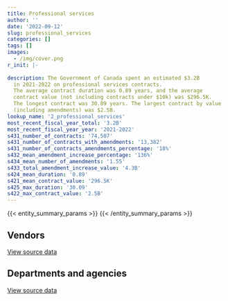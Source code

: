 ```yaml
---
title: Professional services
author: ''
date: '2022-09-12'
slug: professional_services
categories: []
tags: []
images:
  - /img/cover.png
r_init: |-
  
description: The Government of Canada spent an estimated $3.2B
  in 2021-2022 on professional services contracts.
  The average contract duration was 0.89 years, and the average
  contract value (not including contracts under $10k) was $296.5K.
  The longest contract was 30.09 years. The largest contract by value
  (including amendments) was $2.5B.
lookup_name: '2_professional_services'
most_recent_fiscal_year_total: '3.2B'
most_recent_fiscal_year_year: '2021-2022'
s431_number_of_contracts: '74,507'
s431_number_of_contracts_with_amendments: '13,382'
s431_number_of_contracts_amendments_percentage: '18%'
s432_mean_amendment_increase_percentage: '136%'
s434_mean_number_of_amendments: '1.55'
s433_total_amendment_increase_value: '4.3B'
s424_mean_duration: '0.89'
s421_mean_contract_value: '296.5K'
s425_max_duration: '30.09'
s422_max_contract_value: '2.5B'
---
```


<script src="/rmarkdown-libs/htmlwidgets/htmlwidgets.js"></script>
<link href="/rmarkdown-libs/datatables-css/datatables-crosstalk.css" rel="stylesheet" />
<script src="/rmarkdown-libs/datatables-binding/datatables.js"></script>
<script src="/rmarkdown-libs/jquery/jquery-3.6.0.min.js"></script>
<link href="/rmarkdown-libs/dt-core-bootstrap/css/dataTables.bootstrap.min.css" rel="stylesheet" />
<link href="/rmarkdown-libs/dt-core-bootstrap/css/dataTables.bootstrap.extra.css" rel="stylesheet" />
<script src="/rmarkdown-libs/dt-core-bootstrap/js/jquery.dataTables.min.js"></script>
<script src="/rmarkdown-libs/dt-core-bootstrap/js/dataTables.bootstrap.min.js"></script>
<link href="/rmarkdown-libs/crosstalk/css/crosstalk.min.css" rel="stylesheet" />
<script src="/rmarkdown-libs/crosstalk/js/crosstalk.min.js"></script>
<script src="/rmarkdown-libs/htmlwidgets/htmlwidgets.js"></script>
<link href="/rmarkdown-libs/datatables-css/datatables-crosstalk.css" rel="stylesheet" />
<script src="/rmarkdown-libs/datatables-binding/datatables.js"></script>
<script src="/rmarkdown-libs/jquery/jquery-3.6.0.min.js"></script>
<link href="/rmarkdown-libs/dt-core-bootstrap/css/dataTables.bootstrap.min.css" rel="stylesheet" />
<link href="/rmarkdown-libs/dt-core-bootstrap/css/dataTables.bootstrap.extra.css" rel="stylesheet" />
<script src="/rmarkdown-libs/dt-core-bootstrap/js/jquery.dataTables.min.js"></script>
<script src="/rmarkdown-libs/dt-core-bootstrap/js/dataTables.bootstrap.min.js"></script>
<link href="/rmarkdown-libs/crosstalk/css/crosstalk.min.css" rel="stylesheet" />
<script src="/rmarkdown-libs/crosstalk/js/crosstalk.min.js"></script>

{{< entity_summary_params >}}
{{< /entity_summary_params >}}

## Vendors

<div id="htmlwidget-1" style="width:100%;height:auto;" class="datatables html-widget"></div>
<script type="application/json" data-for="htmlwidget-1">{"x":{"style":"bootstrap","filter":"none","vertical":false,"data":[["<a href=\"/vendors/10647802_canada/\">10647802 Canada<\/a>","<a href=\"/vendors/1320376_ontario/\">1320376 Ontario<\/a>","<a href=\"/vendors/2220742_ontario/\">2220742 Ontario<\/a>","<a href=\"/vendors/2536_4589_quebec/\">2536 4589 Quebec<\/a>","<a href=\"/vendors/2keys/\">2Keys<\/a>","<a href=\"/vendors/3469051_canada/\">3469051 Canada<\/a>","<a href=\"/vendors/3m_canada_company/\">3M Canada Company<\/a>","<a href=\"/vendors/49_solutions/\">49 Solutions<\/a>","<a href=\"/vendors/529040_ontario_and_880382/\">529040 Ontario and 880382<\/a>","<a href=\"/vendors/73719_newfoundland_labrador/\">73719 Newfoundland Labrador<\/a>","<a href=\"/vendors/851791_nwt/\">851791 NWT<\/a>","<a href=\"/vendors/9275_0181_quebec/\">9275 0181 Quebec<\/a>","<a href=\"/vendors/a_j_hanna_construction/\">A J Hanna Construction<\/a>","<a href=\"/vendors/ab_sciex/\">AB Sciex<\/a>","<a href=\"/vendors/abb/\">ABB<\/a>","<a href=\"/vendors/abco_maintenance_systems/\">Abco Maintenance Systems<\/a>","<a href=\"/vendors/abs_americas/\">ABS Americas<\/a>","<a href=\"/vendors/acart_communications/\">Acart Communications<\/a>","<a href=\"/vendors/accenture/\">Accenture<\/a>","<a href=\"/vendors/acklands_grainger/\">Acklands Grainger<\/a>","<a href=\"/vendors/acosys_consulting_services/\">Acosys Consulting Services<\/a>","<a href=\"/vendors/action_personnel_of_ottawa_hull/\">Action Personnel of Ottawa Hull<\/a>","<a href=\"/vendors/adga_group/\">ADGA Group<\/a>","<a href=\"/vendors/adrm_technology_consulting/\">ADRM Technology Consulting<\/a>","<a href=\"/vendors/advanced_business_interiors/\">Advanced Business Interiors<\/a>","<a href=\"/vendors/advanced_chippewa_technologies/\">Advanced Chippewa Technologies<\/a>","<a href=\"/vendors/aecom/\">AECOM<\/a>","<a href=\"/vendors/aeroports_de_montreal/\">Aeroports De Montreal<\/a>","<a href=\"/vendors/aeropro/\">Aeropro<\/a>","<a href=\"/vendors/afn_engineering/\">AFN Engineering<\/a>","<a href=\"/vendors/agilec/\">Agilec<\/a>","<a href=\"/vendors/agilent/\">Agilent<\/a>","<a href=\"/vendors/agriteam_canada/\">Agriteam Canada<\/a>","<a href=\"/vendors/ainsworth/\">Ainsworth<\/a>","<a href=\"/vendors/airbus/\">Airbus<\/a>","<a href=\"/vendors/alcaide_webster_architects/\">Alcaide Webster Architects<\/a>","<a href=\"/vendors/alinea_international/\">Alinea International<\/a>","<a href=\"/vendors/alliance_engineering_construction/\">Alliance Engineering Construction<\/a>","<a href=\"/vendors/alpine_helicopters/\">Alpine Helicopters<\/a>","<a href=\"/vendors/als_canada/\">ALS Canada<\/a>","<a href=\"/vendors/altis_human_resources/\">Altis Human Resources<\/a>","<a href=\"/vendors/amazon/\">Amazon<\/a>","<a href=\"/vendors/amec_foster_wheeler_americas/\">Amec Foster Wheeler Americas<\/a>","<a href=\"/vendors/ameresco_canada/\">Ameresco Canada<\/a>","<a href=\"/vendors/american_bureau_of_shipping/\">American Bureau of Shipping<\/a>","<a href=\"/vendors/amex_bank_of_canada/\">Amex Bank of Canada<\/a>","<a href=\"/vendors/amron_construction/\">Amron Construction<\/a>","<a href=\"/vendors/amtech_aeronautical/\">Amtech Aeronautical<\/a>","<a href=\"/vendors/amtek_engineering/\">Amtek Engineering<\/a>","<a href=\"/vendors/anchor_qea/\">Anchor QEA<\/a>","<a href=\"/vendors/aon_reed_stenhouse/\">Aon Reed Stenhouse<\/a>","<a href=\"/vendors/applied_electonics/\">Applied Electonics<\/a>","<a href=\"/vendors/aps_aviation/\">APS Aviation<\/a>","<a href=\"/vendors/arcadis_canada/\">Arcadis Canada<\/a>","<a href=\"/vendors/architecture_49/\">Architecture 49<\/a>","<a href=\"/vendors/architecture_evoq/\">Architecture EVOQ<\/a>","<a href=\"/vendors/ardent_global/\">Ardent Global<\/a>","<a href=\"/vendors/ari_financial_services/\">ARI Financial Services<\/a>","<a href=\"/vendors/artemp_personnel_services/\">Artemp Personnel Services<\/a>","<a href=\"/vendors/asbex/\">Asbex<\/a>","<a href=\"/vendors/associated_engineering/\">Associated Engineering<\/a>","<a href=\"/vendors/atco/\">ATCO<\/a>","<a href=\"/vendors/atlantic_business_interiors/\">Atlantic Business Interiors<\/a>","<a href=\"/vendors/atlantic_towing/\">Atlantic Towing<\/a>","<a href=\"/vendors/atlantica_mechanical_contractors/\">Atlantica Mechanical Contractors<\/a>","<a href=\"/vendors/ats_services/\">ATS Services<\/a>","<a href=\"/vendors/atwill_morin/\">Atwill Morin<\/a>","<a href=\"/vendors/av_tech/\">AV Tech<\/a>","<a href=\"/vendors/avi_spl_canada/\">AVI SPL Canada<\/a>","<a href=\"/vendors/avjet_holding/\">AVJET Holding<\/a>","<a href=\"/vendors/avondale_construction/\">Avondale Construction<\/a>","<a href=\"/vendors/axys_technologies/\">AXYS Technologies<\/a>","<a href=\"/vendors/azimuth_consulting_group/\">Azimuth Consulting Group<\/a>","<a href=\"/vendors/banfield_seguin/\">Banfield Seguin<\/a>","<a href=\"/vendors/bargreen_ellingson/\">Bargreen Ellingson<\/a>","<a href=\"/vendors/barron_s_refrigeration_heating/\">Barron’s Refrigeration Heating<\/a>","<a href=\"/vendors/bayshore_healthcare/\">Bayshore Healthcare<\/a>","<a href=\"/vendors/bdo_canada/\">BDO Canada<\/a>","<a href=\"/vendors/beckman_coulter_canada/\">Beckman Coulter Canada<\/a>","<a href=\"/vendors/bell_canada/\">Bell Canada<\/a>","<a href=\"/vendors/bell_textron/\">Bell Textron<\/a>","<a href=\"/vendors/bgla/\">BGLA<\/a>","<a href=\"/vendors/bighorn_helicopters/\">Bighorn Helicopters<\/a>","<a href=\"/vendors/biron_groupe_sante/\">Biron Groupe Sante<\/a>","<a href=\"/vendors/black_mcdonald/\">Black McDonald<\/a>","<a href=\"/vendors/blackberry/\">Blackberry<\/a>","<a href=\"/vendors/bluedot/\">BlueDot<\/a>","<a href=\"/vendors/blumetric_environmental/\">Blumetric Environmental<\/a>","<a href=\"/vendors/bmc_software_canada/\">BMC Software Canada<\/a>","<a href=\"/vendors/bmt_fleet_technology/\">BMT Fleet Technology<\/a>","<a href=\"/vendors/bouthillette_parizeau/\">Bouthillette Parizeau<\/a>","<a href=\"/vendors/boyd_moving_storage/\">Boyd Moving Storage<\/a>","<a href=\"/vendors/bridges_of_canada/\">Bridges of Canada<\/a>","<a href=\"/vendors/broadnet_telecom/\">Broadnet Telecom<\/a>","<a href=\"/vendors/broadwater_industries/\">Broadwater Industries<\/a>","<a href=\"/vendors/brookfield_asset_management/\">Brookfield Asset Management<\/a>","<a href=\"/vendors/brookfield_global_integrated_solutions/\">Brookfield Global Integrated Solutions<\/a>","<a href=\"/vendors/brs_innovations/\">BRS Innovations<\/a>","<a href=\"/vendors/bruker/\">Bruker<\/a>","<a href=\"/vendors/bureau_veritas/\">Bureau Veritas<\/a>","<a href=\"/vendors/c_core/\">C Core<\/a>","<a href=\"/vendors/c2d_services/\">C2D Services<\/a>","<a href=\"/vendors/cache_computer_consulting/\">Cache Computer Consulting<\/a>","<a href=\"/vendors/cae/\">CAE<\/a>","<a href=\"/vendors/calian/\">Calian<\/a>","<a href=\"/vendors/caltrio_company/\">Caltrio Company<\/a>","<a href=\"/vendors/campbell_scientific_canada/\">Campbell Scientific Canada<\/a>","<a href=\"/vendors/canada_post/\">Canada Post<\/a>","<a href=\"/vendors/canadensys_aerospace/\">Canadensys Aerospace<\/a>","<a href=\"/vendors/canadian_bank_note_company/\">Canadian Bank Note Company<\/a>","<a href=\"/vendors/canadian_base_operators/\">Canadian Base Operators<\/a>","<a href=\"/vendors/canadian_border_operations/\">Canadian Border Operations<\/a>","<a href=\"/vendors/canadian_bureau_for_international_education/\">Canadian Bureau for International Education<\/a>","<a href=\"/vendors/canadian_corps_of_commissionaires/\">Canadian Corps of Commissionaires<\/a>","<a href=\"/vendors/canadian_development_consultants/\">Canadian Development Consultants<\/a>","<a href=\"/vendors/canadian_fishing_company/\">Canadian Fishing Company<\/a>","<a href=\"/vendors/canadian_helicopters/\">Canadian Helicopters<\/a>","<a href=\"/vendors/canadian_leaseback/\">Canadian Leaseback<\/a>","<a href=\"/vendors/canadian_maritime_engineering/\">Canadian Maritime Engineering<\/a>","<a href=\"/vendors/canadian_nuclear_laboratories/\">Canadian Nuclear Laboratories<\/a>","<a href=\"/vendors/canadian_paediatric_society/\">Canadian Paediatric Society<\/a>","<a href=\"/vendors/canadian_red_cross/\">Canadian Red Cross<\/a>","<a href=\"/vendors/canadian_standards_association/\">Canadian Standards Association<\/a>","<a href=\"/vendors/canon/\">Canon<\/a>","<a href=\"/vendors/cansel_survey_equipment/\">Cansel Survey Equipment<\/a>","<a href=\"/vendors/cantex_okanagan_construction/\">Cantex Okanagan Construction<\/a>","<a href=\"/vendors/carahsoft_technology/\">Carahsoft Technology<\/a>","<a href=\"/vendors/carleton_university/\">Carleton University<\/a>","<a href=\"/vendors/carmichael_engineering/\">Carmichael Engineering<\/a>","<a href=\"/vendors/caro_analytical_services/\">Caro Analytical Services<\/a>","<a href=\"/vendors/cbci_telecom/\">CBCI Telecom<\/a>","<a href=\"/vendors/cbcl/\">CBCL<\/a>","<a href=\"/vendors/cbre/\">CBRE<\/a>","<a href=\"/vendors/ccm_construction/\">CCM Construction<\/a>","<a href=\"/vendors/cdci_research/\">CDCI Research<\/a>","<a href=\"/vendors/cdw_canada/\">CDW Canada<\/a>","<a href=\"/vendors/ceridian/\">Ceridian<\/a>","<a href=\"/vendors/cgi/\">CGI<\/a>","<a href=\"/vendors/ch2m_hill_canada/\">CH2M Hill Canada<\/a>","<a href=\"/vendors/charron_human_resources/\">Charron Human Resources<\/a>","<a href=\"/vendors/chef_brandz/\">Chef Brandz<\/a>","<a href=\"/vendors/chu_sainte_justine/\">CHU Sainte Justine<\/a>","<a href=\"/vendors/chubb_edwards/\">Chubb Edwards<\/a>","<a href=\"/vendors/cima/\">CIMA<\/a>","<a href=\"/vendors/cision_canada/\">Cision Canada<\/a>","<a href=\"/vendors/cistel_technology/\">Cistel Technology<\/a>","<a href=\"/vendors/clariant_canada/\">Clariant Canada<\/a>","<a href=\"/vendors/closereach/\">CloseReach<\/a>","<a href=\"/vendors/co_ven/\">Co Ven<\/a>","<a href=\"/vendors/coastal_restoration_masonry/\">Coastal Restoration Masonry<\/a>","<a href=\"/vendors/cofomo/\">Cofomo<\/a>","<a href=\"/vendors/colliers_project_leaders/\">Colliers Project Leaders<\/a>","<a href=\"/vendors/commpower/\">CommPower<\/a>","<a href=\"/vendors/communications_power/\">Communications Power<\/a>","<a href=\"/vendors/compagnie_amplexor_canada/\">Compagnie Amplexor Canada<\/a>","<a href=\"/vendors/compucom_canada/\">Compucom Canada<\/a>","<a href=\"/vendors/compugen/\">Compugen<\/a>","<a href=\"/vendors/computershare_investor_services/\">Computershare Investor Services<\/a>","<a href=\"/vendors/conexsys/\">CONEXSYS<\/a>","<a href=\"/vendors/connective_support_society/\">Connective Support Society<\/a>","<a href=\"/vendors/connex_telecommunications/\">Connex Telecommunications<\/a>","<a href=\"/vendors/conoscenti_technologies/\">Conoscenti Technologies<\/a>","<a href=\"/vendors/construction_couture_tanguay/\">Construction Couture Tanguay<\/a>","<a href=\"/vendors/construction_jessiko/\">Construction Jessiko<\/a>","<a href=\"/vendors/contract_community/\">Contract Community<\/a>","<a href=\"/vendors/convergint_technologies/\">Convergint Technologies<\/a>","<a href=\"/vendors/coradix_technology_consulting/\">Coradix Technology Consulting<\/a>","<a href=\"/vendors/corbel_management/\">Corbel Management<\/a>","<a href=\"/vendors/cossette_communications/\">Cossette Communications<\/a>","<a href=\"/vendors/cowatersogema/\">CowaterSogema<\/a>","<a href=\"/vendors/cowi_north_america/\">COWI North America<\/a>","<a href=\"/vendors/cpcs_transcom/\">CPCS Transcom<\/a>","<a href=\"/vendors/crandall_engineering/\">Crandall Engineering<\/a>","<a href=\"/vendors/cryptomill_technologies/\">CryptoMill Technologies<\/a>","<a href=\"/vendors/cummins_canada/\">Cummins Canada<\/a>","<a href=\"/vendors/d_doyle_installations/\">D Doyle Installations<\/a>","<a href=\"/vendors/d_f_s/\">D F S<\/a>","<a href=\"/vendors/d_h_partnership/\">D H Partnership<\/a>","<a href=\"/vendors/dalhousie_university/\">Dalhousie University<\/a>","<a href=\"/vendors/dalian_enterprises/\">Dalian Enterprises<\/a>","<a href=\"/vendors/dasco_equipment/\">DASCO Equipment<\/a>","<a href=\"/vendors/data_communications_management/\">Data Communications Management<\/a>","<a href=\"/vendors/defran/\">Defran<\/a>","<a href=\"/vendors/dell_computer/\">Dell Computer<\/a>","<a href=\"/vendors/deloitte/\">Deloitte<\/a>","<a href=\"/vendors/dew_engineering/\">DEW Engineering<\/a>","<a href=\"/vendors/dexter_construction/\">Dexter Construction<\/a>","<a href=\"/vendors/dexterra/\">Dexterra<\/a>","<a href=\"/vendors/diamond_and_schmitt_architects/\">Diamond and Schmitt Architects<\/a>","<a href=\"/vendors/dillon_consulting/\">Dillon Consulting<\/a>","<a href=\"/vendors/dls_technology/\">DLS Technology<\/a>","<a href=\"/vendors/donna_cona/\">Donna Cona<\/a>","<a href=\"/vendors/dragage_im/\">Dragage IM<\/a>","<a href=\"/vendors/dst_consulting_engineers/\">DST Consulting Engineers<\/a>","<a href=\"/vendors/dymech_engineering/\">Dymech Engineering<\/a>","<a href=\"/vendors/dynacare/\">Dynacare<\/a>","<a href=\"/vendors/dynamic_personnel_consultants/\">Dynamic Personnel Consultants<\/a>","<a href=\"/vendors/e_construction/\">E Construction<\/a>","<a href=\"/vendors/eagle_professional_resources/\">Eagle Professional Resources<\/a>","<a href=\"/vendors/eastpoint_engineering/\">Eastpoint Engineering<\/a>","<a href=\"/vendors/eastway_contracting/\">Eastway Contracting<\/a>","<a href=\"/vendors/ebsco_canada/\">EBSCO Canada<\/a>","<a href=\"/vendors/eclipsys_solutions/\">Eclipsys Solutions<\/a>","<a href=\"/vendors/eco_technologies/\">ECO Technologies<\/a>","<a href=\"/vendors/ecole_de_langues_abce/\">Ecole De Langues Abce<\/a>","<a href=\"/vendors/ecole_de_langues_la_cite/\">Ecole De Langues La Cite<\/a>","<a href=\"/vendors/ecopia_tech/\">Ecopia Tech<\/a>","<a href=\"/vendors/ekos_research_associates/\">Ekos Research Associates<\/a>","<a href=\"/vendors/elizabeth_fry_society/\">Elizabeth Fry Society<\/a>","<a href=\"/vendors/elsevier/\">Elsevier<\/a>","<a href=\"/vendors/ems_technologies/\">EMS Technologies<\/a>","<a href=\"/vendors/englobe/\">Englobe<\/a>","<a href=\"/vendors/entrust/\">Entrust<\/a>","<a href=\"/vendors/environics_research_group/\">Environics Research Group<\/a>","<a href=\"/vendors/envirosafe_janitorial/\">EnviroSafe Janitorial<\/a>","<a href=\"/vendors/eperformance/\">Eperformance<\/a>","<a href=\"/vendors/ernst_young/\">Ernst Young<\/a>","<a href=\"/vendors/esri/\">ESRI<\/a>","<a href=\"/vendors/evaluation_personnel_selection/\">Evaluation Personnel Selection<\/a>","<a href=\"/vendors/exact_legal_translations/\">Exact Legal Translations<\/a>","<a href=\"/vendors/excavation_loiselle/\">Excavation Loiselle<\/a>","<a href=\"/vendors/excel_human_resources/\">Excel Human Resources<\/a>","<a href=\"/vendors/exp_services/\">EXP Services<\/a>","<a href=\"/vendors/factiva/\">Factiva<\/a>","<a href=\"/vendors/farmer_construction/\">Farmer Construction<\/a>","<a href=\"/vendors/fast_forward_french/\">Fast Forward French<\/a>","<a href=\"/vendors/fast_track_staffing/\">Fast Track Staffing<\/a>","<a href=\"/vendors/feast_interactive/\">FEAST Interactive<\/a>","<a href=\"/vendors/federal_express_canada/\">Federal Express Canada<\/a>","<a href=\"/vendors/felix_technology/\">Felix Technology<\/a>","<a href=\"/vendors/ference_company_consulting/\">Ference Company Consulting<\/a>","<a href=\"/vendors/fidelity_engineering_construction/\">Fidelity Engineering Construction<\/a>","<a href=\"/vendors/first_air/\">First Air<\/a>","<a href=\"/vendors/fish_food_and_allied_workers/\">Fish Food and Allied Workers<\/a>","<a href=\"/vendors/fleetway/\">Fleetway<\/a>","<a href=\"/vendors/flightsafety_canada/\">FlightSafety Canada<\/a>","<a href=\"/vendors/floyd_s_construction/\">Floyd’s Construction<\/a>","<a href=\"/vendors/fluid_energy_group/\">Fluid Energy Group<\/a>","<a href=\"/vendors/flynn_canada/\">Flynn Canada<\/a>","<a href=\"/vendors/fmc_professionals/\">FMC Professionals<\/a>","<a href=\"/vendors/ford_motor_company/\">Ford Motor Company<\/a>","<a href=\"/vendors/forrester_research/\">Forrester Research<\/a>","<a href=\"/vendors/frannan_international/\">Frannan International<\/a>","<a href=\"/vendors/freebalance/\">FreeBalance<\/a>","<a href=\"/vendors/frosti_fishing/\">Frosti Fishing<\/a>","<a href=\"/vendors/fsc/\">FSC<\/a>","<a href=\"/vendors/fugro_geosurveys/\">Fugro GeoSurveys<\/a>","<a href=\"/vendors/fujitsu/\">Fujitsu<\/a>","<a href=\"/vendors/fundy_contractors/\">Fundy Contractors<\/a>","<a href=\"/vendors/fvb_energy/\">FVB Energy<\/a>","<a href=\"/vendors/g4s_security_services/\">G4S Security Services<\/a>","<a href=\"/vendors/gabriela_oliveira/\">Gabriela Oliveira<\/a>","<a href=\"/vendors/galenvs_sciences/\">Galenvs Sciences<\/a>","<a href=\"/vendors/gap_wireless/\">Gap Wireless<\/a>","<a href=\"/vendors/garda_security_group/\">Garda Security Group<\/a>","<a href=\"/vendors/gartner/\">Gartner<\/a>","<a href=\"/vendors/gat_intl_localization_services/\">GAT International Localization Services<\/a>","<a href=\"/vendors/gatestone/\">Gatestone<\/a>","<a href=\"/vendors/gateway_mechanical_services/\">Gateway Mechanical Services<\/a>","<a href=\"/vendors/gc_strategies/\">GC Strategies<\/a>","<a href=\"/vendors/gdi_services/\">GDI Services<\/a>","<a href=\"/vendors/gemma_property_services/\">Gemma Property Services<\/a>","<a href=\"/vendors/gemtec/\">Gemtec<\/a>","<a href=\"/vendors/general_dynamics/\">General Dynamics<\/a>","<a href=\"/vendors/genesis_integration/\">Genesis Integration<\/a>","<a href=\"/vendors/genome_quebec/\">Genome Quebec<\/a>","<a href=\"/vendors/geospectrum_technologies/\">GeoSpectrum Technologies<\/a>","<a href=\"/vendors/gfl_environmental/\">GFL Environmental<\/a>","<a href=\"/vendors/ghd/\">GHD<\/a>","<a href=\"/vendors/gilmore_reproductions/\">Gilmore Reproductions<\/a>","<a href=\"/vendors/gino_pelletier_forex_mali_diely_moussa_kouyate_gid/\">Gino Pelletier Forex Mali Diely Moussa Kouyate Gid<\/a>","<a href=\"/vendors/glasshouse_systems/\">GlassHouse Systems<\/a>","<a href=\"/vendors/glaxosmithkline/\">GlaxoSmithKline<\/a>","<a href=\"/vendors/global_knowledge/\">Global Knowledge<\/a>","<a href=\"/vendors/golder_associates/\">Golder Associates<\/a>","<a href=\"/vendors/gordon_barr/\">Gordon Barr<\/a>","<a href=\"/vendors/goss_gilroy/\">Goss Gilroy<\/a>","<a href=\"/vendors/graybridge_international_consulting/\">Graybridge International Consulting<\/a>","<a href=\"/vendors/great_slave_helicopters/\">Great Slave Helicopters<\/a>","<a href=\"/vendors/greater_toronto_airport_authority/\">Greater Toronto Airport Authority<\/a>","<a href=\"/vendors/greendale_resources/\">Greendale Resources<\/a>","<a href=\"/vendors/grey_rock_services/\">Grey Rock Services<\/a>","<a href=\"/vendors/groupe_onscope/\">Groupe Onscope<\/a>","<a href=\"/vendors/groupe_robert/\">Groupe Robert<\/a>","<a href=\"/vendors/h_h_construction/\">H H Construction<\/a>","<a href=\"/vendors/harbourside_engineering_consultants/\">Harbourside Engineering Consultants<\/a>","<a href=\"/vendors/hatch/\">Hatch<\/a>","<a href=\"/vendors/heavy_metal_marine/\">Heavy Metal Marine<\/a>","<a href=\"/vendors/hemmera_envirochem/\">Hemmera Envirochem<\/a>","<a href=\"/vendors/herring_conservation_and_research_society/\">Herring Conservation and Research Society<\/a>","<a href=\"/vendors/hewlett_packard/\">Hewlett Packard<\/a>","<a href=\"/vendors/hexagon/\">Hexagon<\/a>","<a href=\"/vendors/hitachi_data_systems/\">Hitachi Data Systems<\/a>","<a href=\"/vendors/holland_college/\">Holland College<\/a>","<a href=\"/vendors/honeywell/\">Honeywell<\/a>","<a href=\"/vendors/hootsuite/\">Hootsuite<\/a>","<a href=\"/vendors/hoskin_scientific/\">Hoskin Scientific<\/a>","<a href=\"/vendors/house_of_hope/\">House of Hope<\/a>","<a href=\"/vendors/hubspoke/\">HubSpoke<\/a>","<a href=\"/vendors/humansystems/\">HumanSystems<\/a>","<a href=\"/vendors/i4c_information_technology/\">I4C Information Technology<\/a>","<a href=\"/vendors/ibi_group_architects_canada/\">IBI Group Architects Canada<\/a>","<a href=\"/vendors/ibiska_telecom/\">Ibiska Telecom<\/a>","<a href=\"/vendors/ibm_canada/\">IBM Canada<\/a>","<a href=\"/vendors/iceberg_networks/\">Iceberg Networks<\/a>","<a href=\"/vendors/idp_group/\">Idp Group<\/a>","<a href=\"/vendors/ids_systems_consultants/\">IDS Systems Consultants<\/a>","<a href=\"/vendors/ifathom/\">iFathom<\/a>","<a href=\"/vendors/ihs_global/\">IHS Global<\/a>","<a href=\"/vendors/iic_technologies/\">IIC Technologies<\/a>","<a href=\"/vendors/illumina_canada/\">Illumina Canada<\/a>","<a href=\"/vendors/imp_group/\">IMP Group<\/a>","<a href=\"/vendors/imperial_cleaners/\">Imperial Cleaners<\/a>","<a href=\"/vendors/info_tech_research_group/\">Info Tech Research Group<\/a>","<a href=\"/vendors/innovasea_marine_systems_canada/\">Innovasea Marine Systems Canada<\/a>","<a href=\"/vendors/institut_national_d_optique/\">Institut National D’Optique<\/a>","<a href=\"/vendors/instrux_media/\">Instrux Media<\/a>","<a href=\"/vendors/integra_networks/\">Integra Networks<\/a>","<a href=\"/vendors/interactive_audio_visual/\">Interactive Audio Visual<\/a>","<a href=\"/vendors/intercon_marine/\">Intercon Marine<\/a>","<a href=\"/vendors/international_reporting/\">International Reporting<\/a>","<a href=\"/vendors/international_safety_research/\">International Safety Research<\/a>","<a href=\"/vendors/inventa_sales_and_promotions/\">Inventa Sales and Promotions<\/a>","<a href=\"/vendors/ipsos/\">Ipsos<\/a>","<a href=\"/vendors/ipss/\">IPSS<\/a>","<a href=\"/vendors/iron_mountain/\">Iron Mountain<\/a>","<a href=\"/vendors/ironclad_earthworks/\">Ironclad Earthworks<\/a>","<a href=\"/vendors/island_catering/\">Island Catering<\/a>","<a href=\"/vendors/ism_information_systems_management/\">ISM Information Systems Management<\/a>","<a href=\"/vendors/it_net_consultants/\">IT NET Consultants<\/a>","<a href=\"/vendors/itex/\">ITEX<\/a>","<a href=\"/vendors/j_e_enterprises/\">J E Enterprises<\/a>","<a href=\"/vendors/j_l_richards_associates/\">J L Richards Associates<\/a>","<a href=\"/vendors/j_m_ledressay_associates/\">J M Ledressay Associates<\/a>","<a href=\"/vendors/j_o_thomas_associates/\">J O Thomas Associates<\/a>","<a href=\"/vendors/jasco_applied_sciences_canada/\">JASCO Applied Sciences Canada<\/a>","<a href=\"/vendors/jemtec/\">Jemtec<\/a>","<a href=\"/vendors/jht_defense/\">JHT Defense<\/a>","<a href=\"/vendors/jim_pattison_industries/\">Jim Pattison Industries<\/a>","<a href=\"/vendors/john_howard_society/\">John Howard Society<\/a>","<a href=\"/vendors/johnson_controls_canada/\">Johnson Controls Canada<\/a>","<a href=\"/vendors/johnson_s_construction/\">Johnson’s Construction<\/a>","<a href=\"/vendors/joneljim_concrete_construction/\">Joneljim Concrete Construction<\/a>","<a href=\"/vendors/jones_lang_lasalle/\">Jones Lang Lasalle<\/a>","<a href=\"/vendors/jp2g_consultants/\">JP2G Consultants<\/a>","<a href=\"/vendors/jumec_construction/\">Jumec Construction<\/a>","<a href=\"/vendors/k_rite_construction/\">K Rite Construction<\/a>","<a href=\"/vendors/kaniyasihk_culture_camps/\">Kaniyasihk Culture Camps<\/a>","<a href=\"/vendors/keystone_environmental/\">Keystone Environmental<\/a>","<a href=\"/vendors/kf_aerospace/\">KF Aerospace<\/a>","<a href=\"/vendors/kfn_enterprises_partnership/\">KFN Enterprises Partnership<\/a>","<a href=\"/vendors/king_hoe_excavating/\">King Hoe Excavating<\/a>","<a href=\"/vendors/kone/\">KONE<\/a>","<a href=\"/vendors/kontzamanis_graumann_smith/\">Kontzamanis Graumann Smith<\/a>","<a href=\"/vendors/kpmg/\">KPMG<\/a>","<a href=\"/vendors/kudlik_construction/\">Kudlik Construction<\/a>","<a href=\"/vendors/kwc_architects/\">Kwc Architects<\/a>","<a href=\"/vendors/l_d_watson_e_s_macewen_allan/\">L D Watson E S Macewen Allan<\/a>","<a href=\"/vendors/l3harris/\">L3Harris<\/a>","<a href=\"/vendors/language_research_development_group/\">Language Research Development Group<\/a>","<a href=\"/vendors/lannick_contract_solutions/\">Lannick Contract Solutions<\/a>","<a href=\"/vendors/lansdowne_technologies/\">Lansdowne Technologies<\/a>","<a href=\"/vendors/larch_half_way_house_of_sudbury/\">Larch Half Way House of Sudbury<\/a>","<a href=\"/vendors/lazy_h_trail_company/\">Lazy H Trail Company<\/a>","<a href=\"/vendors/leeway_yachts/\">Leeway Yachts<\/a>","<a href=\"/vendors/lemay/\">Lemay<\/a>","<a href=\"/vendors/lengkeek_vessel_engineering/\">Lengkeek Vessel Engineering<\/a>","<a href=\"/vendors/leo_pisces_services_group/\">Leo Pisces Services Group<\/a>","<a href=\"/vendors/les_entreprises_fervel/\">Les Entreprises Fervel<\/a>","<a href=\"/vendors/les_equipements_claude_pedneault/\">Les Equipements Claude Pedneault<\/a>","<a href=\"/vendors/les_traducteurs_reunis/\">Les Traducteurs Reunis<\/a>","<a href=\"/vendors/les_traductions_tessier/\">Les Traductions Tessier<\/a>","<a href=\"/vendors/les_traiteurs_bytown_catering/\">Les Traiteurs Bytown Catering<\/a>","<a href=\"/vendors/levitt_safety/\">Levitt Safety<\/a>","<a href=\"/vendors/life_technologies/\">Life Technologies<\/a>","<a href=\"/vendors/lifelabs/\">LifeLabs<\/a>","<a href=\"/vendors/like_10/\">Like 10<\/a>","<a href=\"/vendors/linovati/\">Linovati<\/a>","<a href=\"/vendors/lionbridge/\">Lionbridge<\/a>","<a href=\"/vendors/lloyd_s_register_canada/\">Lloyd’s Register Canada<\/a>","<a href=\"/vendors/logistik_unicorp/\">Logistik Unicorp<\/a>","<a href=\"/vendors/lowe_martin_company/\">Lowe Martin Company<\/a>","<a href=\"/vendors/lro_staffing/\">LRO Staffing<\/a>","<a href=\"/vendors/lumina_it/\">Lumina IT<\/a>","<a href=\"/vendors/luxton_construction/\">Luxton Construction<\/a>","<a href=\"/vendors/m_sullivan_son/\">M Sullivan Son<\/a>","<a href=\"/vendors/macdonald_dettwiler_and_associates/\">MacDonald Dettwiler and Associates<\/a>","<a href=\"/vendors/macewen_petroleum/\">MacEwen Petroleum<\/a>","<a href=\"/vendors/magellan_aerospace/\">Magellan Aerospace<\/a>","<a href=\"/vendors/makwa_resourcing/\">Makwa Resourcing<\/a>","<a href=\"/vendors/manifest_communications/\">Manifest Communications<\/a>","<a href=\"/vendors/manpower_services_canada/\">Manpower Services Canada<\/a>","<a href=\"/vendors/manulife/\">Manulife<\/a>","<a href=\"/vendors/maplesoft_consulting/\">Maplesoft Consulting<\/a>","<a href=\"/vendors/marine_contractors/\">Marine Contractors<\/a>","<a href=\"/vendors/marine_recycling/\">Marine Recycling<\/a>","<a href=\"/vendors/maritime_fence/\">Maritime Fence<\/a>","<a href=\"/vendors/martec/\">Martec<\/a>","<a href=\"/vendors/matcon_environmental/\">Matcon Environmental<\/a>","<a href=\"/vendors/maverin/\">Maverin<\/a>","<a href=\"/vendors/maximus_canada/\">Maximus Canada<\/a>","<a href=\"/vendors/maxsys_staffing_and_consulting/\">Maxsys Staffing and Consulting<\/a>","<a href=\"/vendors/mccarthy_tetrault/\">McCarthy Tetrault<\/a>","<a href=\"/vendors/mccolman_sons_demolition/\">McColman Sons Demolition<\/a>","<a href=\"/vendors/mcelhanney_associates/\">McElhanney Associates<\/a>","<a href=\"/vendors/mcgregor_geoscience/\">McGregor Geoscience<\/a>","<a href=\"/vendors/mckinsey_and_company/\">McKinsey and Company<\/a>","<a href=\"/vendors/mcnally_construction/\">McNally Construction<\/a>","<a href=\"/vendors/mcw_custom_energy_solutions/\">MCW Custom Energy Solutions<\/a>","<a href=\"/vendors/mdos_consulting/\">MDOS Consulting<\/a>","<a href=\"/vendors/med_eng_holdings/\">Med Eng Holdings<\/a>","<a href=\"/vendors/medavie/\">Medavie<\/a>","<a href=\"/vendors/media_q/\">Media Q<\/a>","<a href=\"/vendors/mega_tech/\">Mega Tech<\/a>","<a href=\"/vendors/megalexis_communications/\">Megalexis Communications<\/a>","<a href=\"/vendors/messa_computing/\">Messa Computing<\/a>","<a href=\"/vendors/metocean_telematics/\">Metocean Telematics<\/a>","<a href=\"/vendors/metro_logistics/\">Metro Logistics<\/a>","<a href=\"/vendors/metro_supply_chain/\">Metro Supply Chain<\/a>","<a href=\"/vendors/mgis/\">MGIS<\/a>","<a href=\"/vendors/michael_wager_consulting/\">Michael Wager Consulting<\/a>","<a href=\"/vendors/michanie_construction/\">Michanie Construction<\/a>","<a href=\"/vendors/michel_bastarache_societe_professionnelle/\">Michel Bastarache Societe Professionnelle<\/a>","<a href=\"/vendors/microsoft_canada/\">Microsoft Canada<\/a>","<a href=\"/vendors/milestone_environmental/\">Milestone Environmental<\/a>","<a href=\"/vendors/mindwire_systems/\">Mindwire Systems<\/a>","<a href=\"/vendors/ministry_of_finance/\">Ministry of Finance<\/a>","<a href=\"/vendors/mishkumi_technologies/\">Mishkumi Technologies<\/a>","<a href=\"/vendors/mls_overseas/\">MLS Overseas<\/a>","<a href=\"/vendors/mnp/\">MNP<\/a>","<a href=\"/vendors/mobile_resource_group/\">Mobile Resource Group<\/a>","<a href=\"/vendors/modis_canada/\">Modis Canada<\/a>","<a href=\"/vendors/moerae_solutions/\">Moerae Solutions<\/a>","<a href=\"/vendors/moore_canada/\">Moore Canada<\/a>","<a href=\"/vendors/moriyama_teshima_architects/\">Moriyama Teshima Architects<\/a>","<a href=\"/vendors/morneau_shepell/\">Morneau Shepell<\/a>","<a href=\"/vendors/morrison_hershfield/\">Morrison Hershfield<\/a>","<a href=\"/vendors/motorola_solutions_canada/\">Motorola Solutions Canada<\/a>","<a href=\"/vendors/mtc_law/\">MTC Law<\/a>","<a href=\"/vendors/mts_allstream/\">MTS Allstream<\/a>","<a href=\"/vendors/multinational_logistic_services/\">Multinational Logistic Services<\/a>","<a href=\"/vendors/mwco/\">MWCO<\/a>","<a href=\"/vendors/n_p_a/\">N P A<\/a>","<a href=\"/vendors/nadine_international/\">Nadine International<\/a>","<a href=\"/vendors/nahanni_construction/\">Nahanni Construction<\/a>","<a href=\"/vendors/nanometrics/\">Nanometrics<\/a>","<a href=\"/vendors/nasittuq/\">Nasittuq<\/a>","<a href=\"/vendors/national_arts_centre/\">National Arts Centre<\/a>","<a href=\"/vendors/nations_translation_group/\">Nations Translation Group<\/a>","<a href=\"/vendors/nattiq/\">NATTIQ<\/a>","<a href=\"/vendors/naut_mawt_tribal_council/\">Naut’sa mawt Tribal Council<\/a>","<a href=\"/vendors/nav_canada/\">NAV Canada<\/a>","<a href=\"/vendors/navpoint_consulting_group/\">Navpoint Consulting Group<\/a>","<a href=\"/vendors/navtech/\">Navtech<\/a>","<a href=\"/vendors/nelson_environmental_remediation/\">Nelson Environmental Remediation<\/a>","<a href=\"/vendors/neptec_design_group/\">Neptec Design Group<\/a>","<a href=\"/vendors/newfound_recruiting/\">Newfound Recruiting<\/a>","<a href=\"/vendors/nimble_information_strategies/\">Nimble Information Strategies<\/a>","<a href=\"/vendors/nisha_techonologies/\">Nisha Techonologies<\/a>","<a href=\"/vendors/nitam_solutions/\">Nitam Solutions<\/a>","<a href=\"/vendors/norr/\">NORR<\/a>","<a href=\"/vendors/north_atlantic_petroleum/\">North Atlantic Petroleum<\/a>","<a href=\"/vendors/north_cariboo_air/\">North Cariboo Air<\/a>","<a href=\"/vendors/northern_micro/\">Northern Micro<\/a>","<a href=\"/vendors/northwestel/\">Northwestel<\/a>","<a href=\"/vendors/notra/\">Notra<\/a>","<a href=\"/vendors/number_ten_architectural_group/\">Number Ten Architectural Group<\/a>","<a href=\"/vendors/nuna_east/\">Nuna East<\/a>","<a href=\"/vendors/ogilvy_montreal/\">Ogilvy Montreal<\/a>","<a href=\"/vendors/okanagan_halfway_house_society_crf/\">Okanagan Halfway House Society CRF<\/a>","<a href=\"/vendors/omnitech_electronics/\">Omnitech Electronics<\/a>","<a href=\"/vendors/onix_networking_canada/\">Onix Networking Canada<\/a>","<a href=\"/vendors/ontario_dental_association/\">Ontario Dental Association<\/a>","<a href=\"/vendors/openframe_technologies/\">OpenFrame Technologies<\/a>","<a href=\"/vendors/opentext/\">OpenText<\/a>","<a href=\"/vendors/oproma/\">Oproma<\/a>","<a href=\"/vendors/opsis/\">OPSIS<\/a>","<a href=\"/vendors/optimum_solutions/\">Optimum Solutions<\/a>","<a href=\"/vendors/oracle_canada/\">Oracle Canada<\/a>","<a href=\"/vendors/orangutech/\">Orangutech<\/a>","<a href=\"/vendors/otis_elevator/\">Otis Elevator<\/a>","<a href=\"/vendors/oxford_economics_usa/\">Oxford Economics USA<\/a>","<a href=\"/vendors/pacific_industrial_marine/\">Pacific Industrial Marine<\/a>","<a href=\"/vendors/pal_aerospace/\">PAL Aerospace<\/a>","<a href=\"/vendors/paladin_group/\">Paladin Group<\/a>","<a href=\"/vendors/parker_johnston_industries/\">Parker Johnston Industries<\/a>","<a href=\"/vendors/parsons_canada/\">Parsons Canada<\/a>","<a href=\"/vendors/patlon_aircraft_industries/\">Patlon Aircraft Industries<\/a>","<a href=\"/vendors/pattison_sign_group/\">Pattison Sign Group<\/a>","<a href=\"/vendors/pcl_constructors/\">PCL Constructors<\/a>","<a href=\"/vendors/pennant_canada/\">Pennant Canada<\/a>","<a href=\"/vendors/peter_j_kindree_architect/\">Peter J Kindree Architect<\/a>","<a href=\"/vendors/petro_air_services/\">Petro Air Services<\/a>","<a href=\"/vendors/phaselock_systems_international/\">Phaselock Systems International<\/a>","<a href=\"/vendors/pleiad_canada/\">Pleiad Canada<\/a>","<a href=\"/vendors/pmb_electrical_services/\">PMB Electrical Services<\/a>","<a href=\"/vendors/pmg_technologies/\">PMG Technologies<\/a>","<a href=\"/vendors/portage_personnel/\">Portage Personnel<\/a>","<a href=\"/vendors/postmedia_network/\">Postmedia Network<\/a>","<a href=\"/vendors/pr3_medias/\">PR3 Medias<\/a>","<a href=\"/vendors/pra/\">PRA<\/a>","<a href=\"/vendors/precisionit/\">PrecisionIT<\/a>","<a href=\"/vendors/pricewaterhouse_coopers/\">Pricewaterhouse Coopers<\/a>","<a href=\"/vendors/primed_medical_products/\">PRIMED Medical Products<\/a>","<a href=\"/vendors/primex_project_management/\">PRIMEX Project Management<\/a>","<a href=\"/vendors/prince_george_activator/\">Prince George Activator<\/a>","<a href=\"/vendors/procom_consultants/\">Procom Consultants<\/a>","<a href=\"/vendors/prologic_systems/\">Prologic Systems<\/a>","<a href=\"/vendors/promaxis/\">Promaxis<\/a>","<a href=\"/vendors/proof_experiences/\">Proof Experiences<\/a>","<a href=\"/vendors/proquest/\">ProQuest<\/a>","<a href=\"/vendors/prosci_canada/\">Prosci Canada<\/a>","<a href=\"/vendors/protak_consulting_group/\">Protak Consulting Group<\/a>","<a href=\"/vendors/provencher_roy_associes/\">Provencher Roy Associes<\/a>","<a href=\"/vendors/purelogic/\">PureLogic<\/a>","<a href=\"/vendors/qinetiq/\">QinetiQ<\/a>","<a href=\"/vendors/qm_environmental/\">QM Environmental<\/a>","<a href=\"/vendors/qmr/\">QMR<\/a>","<a href=\"/vendors/quantum_management_services/\">Quantum Management Services<\/a>","<a href=\"/vendors/queen_s_university/\">Queen’s University<\/a>","<a href=\"/vendors/quintet_consulting/\">Quintet Consulting<\/a>","<a href=\"/vendors/quorum/\">Quorum<\/a>","<a href=\"/vendors/r_e_gilmore_investments/\">R E Gilmore Investments<\/a>","<a href=\"/vendors/r_j_macisaac_construction/\">R J MacIsaac Construction<\/a>","<a href=\"/vendors/r_r_international_translation/\">R R International Translation<\/a>","<a href=\"/vendors/racing_forensics/\">Racing Forensics<\/a>","<a href=\"/vendors/radiation_solutions/\">Radiation Solutions<\/a>","<a href=\"/vendors/randstad/\">Randstad<\/a>","<a href=\"/vendors/raymond_chabot_grant_thornton/\">Raymond Chabot Grant Thornton<\/a>","<a href=\"/vendors/republic_architecture/\">Republic Architecture<\/a>","<a href=\"/vendors/resolve_salvage_fire_americas/\">Resolve Salvage Fire Americas<\/a>","<a href=\"/vendors/revision_military/\">Revision Military<\/a>","<a href=\"/vendors/rgb_media/\">RGB Media<\/a>","<a href=\"/vendors/rgt_clouthier_construction/\">RGT Clouthier Construction<\/a>","<a href=\"/vendors/rhea/\">RHEA<\/a>","<a href=\"/vendors/ricoh/\">Ricoh<\/a>","<a href=\"/vendors/riggs_engineering/\">Riggs Engineering<\/a>","<a href=\"/vendors/rightway_sanitation_services/\">Rightway Sanitation Services<\/a>","<a href=\"/vendors/rikjak_construction/\">Rikjak Construction<\/a>","<a href=\"/vendors/risk_sciences_international/\">Risk Sciences International<\/a>","<a href=\"/vendors/rjg_construction/\">RJG Construction<\/a>","<a href=\"/vendors/robertson_geoconsultants/\">Robertson Geoconsultants<\/a>","<a href=\"/vendors/robertson_martin_architects/\">Robertson Martin Architects<\/a>","<a href=\"/vendors/rogers/\">Rogers<\/a>","<a href=\"/vendors/roxboro_excavation/\">Roxboro Excavation<\/a>","<a href=\"/vendors/rycom/\">Rycom<\/a>","<a href=\"/vendors/salvation_army/\">Salvation Army<\/a>","<a href=\"/vendors/samson_and_associates/\">Samson and Associates<\/a>","<a href=\"/vendors/samson_associes/\">Samson Associes<\/a>","<a href=\"/vendors/sanexen_services_environmentaux/\">Sanexen Services Environmentaux<\/a>","<a href=\"/vendors/sap/\">SAP<\/a>","<a href=\"/vendors/sca_shipping_consultants_associated/\">SCA Shipping Consultants Associated<\/a>","<a href=\"/vendors/schoeler_heaton_architects/\">Schoeler Heaton Architects<\/a>","<a href=\"/vendors/seaspan_victoria_shipyards/\">Seaspan Victoria Shipyards<\/a>","<a href=\"/vendors/securekey_technologies/\">SecureKey Technologies<\/a>","<a href=\"/vendors/select_global_international/\">Select Global International<\/a>","<a href=\"/vendors/serco/\">Serco<\/a>","<a href=\"/vendors/setanta_contracting/\">Setanta Contracting<\/a>","<a href=\"/vendors/seyem/\">Seyem<\/a>","<a href=\"/vendors/sgs_axys_analytical_services/\">SGS Axys Analytical Services<\/a>","<a href=\"/vendors/shaw_cable/\">Shaw Cable<\/a>","<a href=\"/vendors/shm_canada_consulting/\">SHM Canada Consulting<\/a>","<a href=\"/vendors/shrma_architects_in_joint_venture/\">SHRMA Architects In Joint Venture<\/a>","<a href=\"/vendors/si_systems/\">SI Systems<\/a>","<a href=\"/vendors/siemens/\">Siemens<\/a>","<a href=\"/vendors/sierra_systems_group/\">Sierra Systems Group<\/a>","<a href=\"/vendors/silliker/\">Silliker<\/a>","<a href=\"/vendors/simplex_grinnell/\">Simplex Grinnell<\/a>","<a href=\"/vendors/skillsoft_canada/\">Skillsoft Canada<\/a>","<a href=\"/vendors/sky_canoe/\">Sky Canoe<\/a>","<a href=\"/vendors/slr_consulting_canada/\">SLR Consulting Canada<\/a>","<a href=\"/vendors/smiths_detection/\">Smiths Detection<\/a>","<a href=\"/vendors/snc_lavalin/\">SNC Lavalin<\/a>","<a href=\"/vendors/softchoice/\">Softchoice<\/a>","<a href=\"/vendors/softsim_technologies/\">Softsim Technologies<\/a>","<a href=\"/vendors/solotech/\">Solotech<\/a>","<a href=\"/vendors/soludoc/\">Soludoc<\/a>","<a href=\"/vendors/somos/\">Somos<\/a>","<a href=\"/vendors/southwest_research_institute/\">Southwest Research Institute<\/a>","<a href=\"/vendors/sra_staffing_solutions/\">SRA Staffing Solutions<\/a>","<a href=\"/vendors/st_john_ambulance/\">St John Ambulance<\/a>","<a href=\"/vendors/st_joseph_print_group/\">St Joseph Print Group<\/a>","<a href=\"/vendors/st_leonards_house_windsor/\">St Leonard’s House Windsor<\/a>","<a href=\"/vendors/st_ops_tactical_training_canada/\">St Ops Tactical Training Canada<\/a>","<a href=\"/vendors/stanley_construction/\">Stanley Construction<\/a>","<a href=\"/vendors/stantec/\">Stantec<\/a>","<a href=\"/vendors/steris_canada/\">STERIS Canada<\/a>","<a href=\"/vendors/stiff_sentences/\">Stiff Sentences<\/a>","<a href=\"/vendors/stoneworks_technologies/\">Stoneworks Technologies<\/a>","<a href=\"/vendors/stops_tactical_training/\">Stops Tactical Training<\/a>","<a href=\"/vendors/stratos/\">Stratos<\/a>","<a href=\"/vendors/sun_life_assurance_company/\">Sun Life Assurance Company<\/a>","<a href=\"/vendors/sutherland_excavating/\">Sutherland Excavating<\/a>","<a href=\"/vendors/sym_communications/\">SYM Communications<\/a>","<a href=\"/vendors/systematix_solutions/\">Systematix Solutions<\/a>","<a href=\"/vendors/systemscope/\">Systemscope<\/a>","<a href=\"/vendors/tag_hr/\">Tag HR<\/a>","<a href=\"/vendors/taligent_consulting/\">Taligent Consulting<\/a>","<a href=\"/vendors/technorem/\">TechnoRem<\/a>","<a href=\"/vendors/tecsis/\">Tecsis<\/a>","<a href=\"/vendors/teknion/\">Teknion<\/a>","<a href=\"/vendors/teksystems_canada/\">Teksystems Canada<\/a>","<a href=\"/vendors/teledyne/\">Teledyne<\/a>","<a href=\"/vendors/telesat/\">Telesat<\/a>","<a href=\"/vendors/telus_canada/\">Telus Canada<\/a>","<a href=\"/vendors/tenaquip/\">Tenaquip<\/a>","<a href=\"/vendors/teramach_technologies/\">Teramach Technologies<\/a>","<a href=\"/vendors/terlin_construction/\">Terlin Construction<\/a>","<a href=\"/vendors/tervita/\">Tervita<\/a>","<a href=\"/vendors/tes_contract_services/\">TES Contract Services<\/a>","<a href=\"/vendors/tetra_tech/\">Tetra Tech<\/a>","<a href=\"/vendors/thales/\">Thales<\/a>","<a href=\"/vendors/the_aim_group/\">The AIM Group<\/a>","<a href=\"/vendors/the_calgary_airport_authority/\">The Calgary Airport Authority<\/a>","<a href=\"/vendors/the_canada_life_assurance_company/\">The Canada Life Assurance Company<\/a>","<a href=\"/vendors/the_halifax_computer_consulting_group/\">The Halifax Computer Consulting Group<\/a>","<a href=\"/vendors/the_halifax_group/\">The Halifax Group<\/a>","<a href=\"/vendors/the_ktl_group/\">The KTL Group<\/a>","<a href=\"/vendors/the_masha_krupp_translation_group/\">The Masha Krupp Translation Group<\/a>","<a href=\"/vendors/the_right_door_consulting/\">The Right Door Consulting<\/a>","<a href=\"/vendors/the_vcan_group/\">The VCAN Group<\/a>","<a href=\"/vendors/thermo_fisher_scientific/\">Thermo Fisher Scientific<\/a>","<a href=\"/vendors/thg_the_history_group/\">THG the History Group<\/a>","<a href=\"/vendors/thomas_schmidt/\">Thomas Schmidt<\/a>","<a href=\"/vendors/thomson_reuters/\">Thomson Reuters<\/a>","<a href=\"/vendors/thyssenkrupp_elevator/\">Thyssenkrupp Elevator<\/a>","<a href=\"/vendors/tiree/\">Tiree<\/a>","<a href=\"/vendors/toromont/\">Toromont<\/a>","<a href=\"/vendors/toronto_bail_program/\">Toronto Bail Program<\/a>","<a href=\"/vendors/totem_offisource/\">Totem Offisource<\/a>","<a href=\"/vendors/tpg_technology_consultants/\">TPG Technology Consultants<\/a>","<a href=\"/vendors/traductions_pierre_cloutier/\">Traductions Pierre Cloutier<\/a>","<a href=\"/vendors/traductions_scriptis/\">Traductions Scriptis<\/a>","<a href=\"/vendors/trainor_mechanical_contractors/\">Trainor Mechanical Contractors<\/a>","<a href=\"/vendors/transpolar_technology/\">Transpolar Technology<\/a>","<a href=\"/vendors/transtec/\">TransTec<\/a>","<a href=\"/vendors/trm_technologies/\">TRM Technologies<\/a>","<a href=\"/vendors/troy_life_fire_safety/\">Troy Life Fire Safety<\/a>","<a href=\"/vendors/tsuu_t_ina_contracting_gp/\">Tsuut’ina Contracting GP<\/a>","<a href=\"/vendors/tundra_technical_solutions/\">Tundra Technical Solutions<\/a>","<a href=\"/vendors/turner_townsend/\">Turner Townsend<\/a>","<a href=\"/vendors/turtle_island_staffing/\">Turtle Island Staffing<\/a>","<a href=\"/vendors/tyco_integrated_fire_security/\">Tyco Integrated Fire Security<\/a>","<a href=\"/vendors/ubiqus_canada/\">Ubiqus Canada<\/a>","<a href=\"/vendors/unisync_group/\">Unisync Group<\/a>","<a href=\"/vendors/united_rentals_of_canada/\">United Rentals of Canada<\/a>","<a href=\"/vendors/united_states_department_of_the_air_force/\">United States Department of the Air Force<\/a>","<a href=\"/vendors/united_states_department_of_the_army/\">United States Department of the Army<\/a>","<a href=\"/vendors/united_states_department_of_the_navy/\">United States Department of the Navy<\/a>","<a href=\"/vendors/universite_laval/\">Universite Laval<\/a>","<a href=\"/vendors/university_of_alberta/\">University of Alberta<\/a>","<a href=\"/vendors/university_of_british_columbia/\">University of British Columbia<\/a>","<a href=\"/vendors/university_of_calgary/\">University of Calgary<\/a>","<a href=\"/vendors/university_of_guelph/\">University of Guelph<\/a>","<a href=\"/vendors/university_of_new_brunswick/\">University of New Brunswick<\/a>","<a href=\"/vendors/university_of_ottawa/\">University of Ottawa<\/a>","<a href=\"/vendors/university_of_regina/\">University of Regina<\/a>","<a href=\"/vendors/university_of_saskatchewan/\">University of Saskatchewan<\/a>","<a href=\"/vendors/university_of_toronto/\">University of Toronto<\/a>","<a href=\"/vendors/university_of_waterloo/\">University of Waterloo<\/a>","<a href=\"/vendors/university_of_western_ontario/\">University of Western Ontario<\/a>","<a href=\"/vendors/urban_valley_transport/\">Urban Valley Transport<\/a>","<a href=\"/vendors/vaisala_canada/\">Vaisala Canada<\/a>","<a href=\"/vendors/valcom_consulting/\">Valcom Consulting<\/a>","<a href=\"/vendors/value_master_builders/\">Value Master Builders<\/a>","<a href=\"/vendors/van_kappel_international/\">Van Kappel International<\/a>","<a href=\"/vendors/vancouver_airport_authority/\">Vancouver Airport Authority<\/a>","<a href=\"/vendors/vci_controls/\">VCI Controls<\/a>","<a href=\"/vendors/veritaaq_technology_house/\">Veritaaq Technology House<\/a>","<a href=\"/vendors/veritas_technologies/\">Veritas Technologies<\/a>","<a href=\"/vendors/vfa_canada/\">VFA Canada<\/a>","<a href=\"/vendors/vfs_global/\">VFS Global<\/a>","<a href=\"/vendors/via_travail/\">Via Travail<\/a>","<a href=\"/vendors/visa_services/\">Visa Services<\/a>","<a href=\"/vendors/vmware/\">VMware<\/a>","<a href=\"/vendors/wahl_construction/\">Wahl Construction<\/a>","<a href=\"/vendors/wainwright_marine_services/\">Wainwright Marine Services<\/a>","<a href=\"/vendors/wampum_records/\">Wampum Records<\/a>","<a href=\"/vendors/wartsila/\">Wartsila<\/a>","<a href=\"/vendors/waste_connections_of_canada/\">Waste Connections of Canada<\/a>","<a href=\"/vendors/waste_management_of_canada/\">Waste Management of Canada<\/a>","<a href=\"/vendors/waters/\">Waters<\/a>","<a href=\"/vendors/wesco_distribution_canada/\">WESCO Distribution Canada<\/a>","<a href=\"/vendors/westbury_national_show_systems/\">Westbury National Show Systems<\/a>","<a href=\"/vendors/westcoast_genesis_society/\">Westcoast Genesis Society<\/a>","<a href=\"/vendors/westower_communications/\">WesTower Communications<\/a>","<a href=\"/vendors/wildlife_computers/\">Wildlife Computers<\/a>","<a href=\"/vendors/william_j_barker_clinical/\">William J Barker Clinical<\/a>","<a href=\"/vendors/wills_transfer/\">Wills Transfer<\/a>","<a href=\"/vendors/wolters_kluwer/\">Wolters Kluwer<\/a>","<a href=\"/vendors/wood_canada/\">Wood Canada<\/a>","<a href=\"/vendors/workdynamics_technologies/\">WorkDynamics Technologies<\/a>","<a href=\"/vendors/workplace_health_and_cost_solutions/\">Workplace Health and Cost Solutions<\/a>","<a href=\"/vendors/world_university_service_of_canada/\">World University Service of Canada<\/a>","<a href=\"/vendors/worldreach_software/\">Worldreach Software<\/a>","<a href=\"/vendors/wpp_group_canada_communications/\">WPP Group Canada Communications<\/a>","<a href=\"/vendors/wsp/\">WSP<\/a>","<a href=\"/vendors/wyssen_avalanche_control/\">Wyssen Avalanche Control<\/a>","<a href=\"/vendors/xerox/\">Xerox<\/a>","<a href=\"/vendors/yamnuska/\">Yamnuska<\/a>","<a href=\"/vendors/zernam_enterprise/\">Zernam Enterprise<\/a>","<a href=\"/vendors/zutphen_contractor/\">Zutphen Contractor<\/a>"],[818822.5,24916.5,22668.34,2067482.22,200675.57,725248.79,62907.9,null,504013.6,1605304.12,4690517.12,10060.31,null,22001.83,1750613.74,28388.89,2444530.46,3229012.2,300307.06,null,null,397778.81,4826528.21,416883,413840.27,null,3177410.22,null,634254.31,12075,2864189.46,16557.83,7416943.13,44893.7,218441.38,null,null,null,null,996652.23,18936780.8,null,528326.04,9179590.58,null,82565.95,81030.68,54445.18,1209965.97,5656335.46,2939228.96,4784039.35,1113733.61,5784601.1,210149.01,233524.38,15924435.88,269883.86,3159479.36,2792099.45,1043365.75,15666460.89,15305.06,null,null,2003045.74,null,812225.81,341892.84,1783960.59,475207.8,317137.97,1281544.6,2635980.69,40149.18,null,null,5610056.9,4015.11,1770423.71,15178.23,null,33456,null,4575572.86,5426.05,365858.28,178315.23,null,223804.72,372066.06,null,15028128.63,null,null,16245851.25,211256585.77,null,34463.36,11932387.4,264775.03,1275579.33,307079.26,774651.73,16225154.32,566895,68358.03,1460150.35,1000644.39,309918.94,null,null,7172789.23,1776603.65,1237397.41,null,15960.78,29251.22,34726.81,49236.48,2541363.91,3243548.22,1135429.99,null,23896.26,null,null,667748.02,6462.95,1422391.61,5646.91,386513.23,19210,null,83490.16,52033.53,1035272.79,76785.26,580542.79,1857559.79,null,2134543.32,195791.88,2450865.32,2170751.64,2287070.98,48798.75,777708.66,4324634.68,null,254575.78,21368936.29,139498.81,1026723.1,25650.52,182383.96,null,13380.14,null,null,null,null,2012062.5,null,2502551.58,null,853178.36,1217046,51845326.49,9490840.61,null,1634192.79,null,null,null,643227.05,1915871.67,423850801.46,489351.54,33449.16,750490,63425.14,null,11300,13820021.18,1138941.55,806627.23,3955749.83,33900,3463779.65,303817.12,12620896.98,185230.98,2464964.68,96072.88,163921.17,2888741.5,null,61158.68,127297.44,805730.66,1705.65,null,null,47966.24,null,null,1359417.75,31922.61,157441.96,8897258.15,12280977.04,null,1936506.63,null,null,8025377.77,114697.42,320225.89,412855.31,1715887.18,15840523.72,680536.9,null,null,36542,929642.23,23173.25,34943.68,43469.28,308691.35,77372.51,null,1579937.37,243740.32,10983.07,397785,null,171097.14,2698378.02,null,109309.92,6681153.61,20338.87,null,2673287.04,2624304.06,null,1308925.84,315360.58,10767.68,null,null,207251.04,118175.14,6630469.9,447702.5,null,140442.74,951208.78,881055.31,65404.39,875136.42,14029178.93,11698.74,1086823.63,390914.71,135208.52,774660.63,1216887.11,1479901.47,61370.11,14205799.73,146925.87,12675324.7,null,2198303.43,66970.06,null,null,35285.54,21861.5,2906891.08,null,1220854.6,null,111204.25,181815.97,5072784.47,2228504.28,182295.68,321817.81,null,null,5596537.24,40844.82,132892.2,28769.96,575593.84,null,194812,2656768.76,6012522.71,5872028.46,null,65123.57,447278.27,null,null,4584241.44,149449.63,658316.63,355510.73,112770.51,null,515359.12,23507.46,null,null,null,1388838.46,703600.76,3544512.27,2169888.16,null,15435923.64,40236.79,1600180.84,null,448031.35,null,null,165158.52,1471801.18,1703722.23,744970.8,null,null,294127.85,2190360.58,90415.91,1260464.96,null,1132089.85,21036.77,null,null,null,2605190.02,3128.34,null,null,225562.34,10005.66,11586884.29,8912089.95,15255,550911.04,995730.36,106221.87,995946.65,1794981.86,25497.73,1359682.92,null,null,68998.82,664292.74,359145.85,null,null,4311122.62,652241.97,null,null,null,195130.69,295684.33,9286571.12,null,4731523.48,348689.12,250640.97,2501198.43,null,null,135685188.2,24860,303430.8,1515237.25,1580748.97,585088.6,null,3434024.65,null,null,33813.29,null,16504739.65,32555.62,464578.5,2226555.64,978824.64,296468.91,816115.37,2476657.19,1419179.04,9195872.28,1513433.66,104355,null,27091603.05,761379.75,null,159074.94,695009.95,821120.29,null,null,21497.38,1021348.74,117455.64,2295165.69,554572.05,12813750.84,3494074.12,104129.03,44784.75,12699236.53,4214524.21,1031144.65,7450423.28,null,12324.44,2236.87,1561234.61,90152.33,1011094.5,1252186.52,null,1764173.06,301687.04,null,null,34552301.81,null,10640675.55,11003.25,659353.46,2172559.84,5955470.01,5835115.93,596827.23,17243.8,2066590.53,7020268.12,309144.94,78951.26,125464.37,18286.34,null,167186.1,205592.84,null,null,3294213.37,null,8313939.2,1515636.72,32373.71,null,448082.82,null,365029.11,553900.19,null,695996.91,null,1973081.7,130137.7,806584.17,887836.51,null,1417359.82,127451.09,null,49893585.19,null,50270.43,34578427.29,1798081.62,133408.62,478457.93,null,686993.36,null,80764652.16,1298794.4,40850.15,2168209.09,1366801.47,927789.34,13844193.14,null,628469.04,null,2261947.57,1279751.25,7038898.6,3052726.9,78995.63,127776.62,6407237.8,null,null,null,9093812.91,7807343.25,19233655.25,483675.48,1290207.21,95993.92,901229.65,null,2067648.68,1635782.95,null,1633204.05,10368662.51,215028.49,null,null,903994.36,387042.54,320276.29,10170,931441.08,null,null,1362540.84,35191.73,811460.12,1015577.63,183221.81,32104.35,828593.88,522022.62,976909.61,4982065.37,382740.21,null,4072623.27,null,20365.08,546175.58,null,41771790.64,487588.79,7292771.32,948764.48,2715,218805.44,null,4518384.41,304059.78,102393.65,4894012.12,2144280.56,29924.12,null,6087208.83,289372.23,34274818.52,null,662532.51,259195.82,2257070.61,7325416.55,23233.18,122944,36512,285843.72,11154.98,70066.21,null,10840586.21,null,3940692.08,null,1845252.52,2339971.66,6196419.9,301103.12,1122711.71,4305087.9,2758256.09,1725507.19,5407032.24,2091974.52,143982.21,91829.76,1130667.2,188931.48,197022.89,21462,14952.09,61361.79,null,6881622.57,null,179807.74,227289.22,7878142.5,null,null,82490.62,317823.2,null,6622051.31,5240876.33,1412552.74,71801.01,1408761.74,200665.01,15219.97,178325.56,8410106.02,7163433.09,1528655.42,57811.72,4965799.92,10000,null,524605.09,null,2966117.09,400105.54,414663.41,6384726.56,9539.32,3177075.92,2647449.46,432821.45,1112207.76,21860.08,null,1561935.85,668761.68,1254561.74,948881.29,1501167.48,289889.91,1835362.92,2522258.64,968342.19,1362886.93,2774063.8,1440055.97,1324206.88,2550179.31,783227.4,null,null,4993296.75,258279.44,null,null,27882.25,1126143.61,null,732530.79,60019570.5,14245.84,2852146.98,null,null,13491.12,2300524.83,null,95496.25,4319.67,263725.28,22155.62,49149.35,73137.9,17480,15754.94,55937.63,270306.61,3305.01,2546577.86,93327.99,467629.73,4598527.53,666058.33,358955.54,3167203.82,null,2445.26,1457850.91,339235.33,null],[323029.04,null,39482.2,2073146.56,140198,558727.31,63080.25,null,1340416.55,227047.86,4381045.78,null,45398.55,13201.1,2407887.04,28466.67,2451227.81,1719670.51,282336.94,null,414240.64,676946.77,7010448.68,445936.81,3058.66,null,1715075.06,null,1162292.7,null,2872036.55,202137.24,7808652.92,154016.88,550030.25,null,1143501.06,null,null,752083.38,22386332.65,null,null,9262281.77,null,50234.74,292495.64,383210.3,720913.82,5711082.15,2161011.65,73453.15,1349274.25,5134087.23,665729.12,null,null,280183.9,2403170.75,1215819.8,941060.65,15594744.09,null,null,null,1738353.91,null,661158.98,322495.04,null,null,408715.85,774621.81,1032698.11,null,null,null,3954117.9,9604.78,1656399.6,null,40000,18406.43,null,533744.69,19024.66,null,229831.22,905873.54,943983.08,207937.78,824114.32,8822945.62,null,null,16290360.43,211768132.31,null,34557.78,10505737.8,699293.18,1279074.07,236233.1,679435.79,32374127.59,860063.87,319555.31,1625608.3,1125055.48,310768.03,3077211.08,null,7192440.7,2189316.22,345496.72,null,12775.55,10512.95,4151070.39,2511461.97,2548326.55,3252434.65,464476.64,null,null,188989.48,null,1985750.1,6480.65,1239285.48,421762.96,42207.01,5403724.8,null,910531.76,188557.15,1038109.15,null,717113.87,2398734.87,null,2282773.38,237678.9,2173347.02,4758767.86,1985848.06,null,397464.54,4336482.99,null,574605.48,17465048.36,1063678.46,1029536.04,586754.04,65086.04,null,14584.35,24992,null,2159.83,372612.45,null,null,2186474.23,null,705107.89,null,53878361.15,11119626.55,18243.28,1603558.74,null,null,null,788219.15,1519897.63,34190391.46,1000006.08,197457.94,null,63598.91,null,null,19067592.4,160250.49,19853.6,2546904.85,null,2500125.74,279960.32,11436848.74,109945.54,1621611.72,null,164370.27,2592787.37,null,156205.76,1198346.36,1936246.46,null,null,null,16970.85,null,224540.19,1025823.46,34212.97,127801.83,8921634.2,15789875.04,null,1578249.57,null,54898.99,9312333.91,74743.39,818283.94,522507.45,null,15975723.08,156736.89,57765.6,null,32381.89,668344.35,218166.5,47206.07,2043165.34,1242949.1,null,25932.37,1473487.16,36951.88,null,null,null,null,1382858.35,55953.28,147643.19,6699458.14,16038.21,null,1567351.85,1207413.56,null,null,226464.51,null,null,22765.06,null,140643.21,5990496.82,2079448.93,23248.36,150281.07,1244511.35,659805.84,65583.58,1132783.31,19902319.79,null,1470573.89,1377735.66,97009.52,1232733.65,1303245.78,1483956,null,14244719.73,null,7882448.12,null,2644933.88,15820,null,null,null,null,2943598.91,null,1412938.07,null,76210.38,347918.4,2909648.01,549847.33,170545.57,203986.91,17926.32,null,4127937.4,16169.37,null,28479.72,895730.41,77122.26,18593.49,2773126.11,6256506.71,115576.16,null,null,1433594.8,82151.49,null,4886421.65,null,660120.24,23724.5,251388.55,null,814009.6,244188.59,null,14620.05,null,1042213.38,568367.79,1457027.18,1000265.41,null,15720742.09,null,1835944.16,null,282325.68,1498.95,null,228141.09,1475833.51,1226157.79,685342.93,144802.11,54269.35,370507.62,2503395.7,809154.24,1263918.29,null,1418772.4,58280.53,16657.33,null,525856.38,2190520.11,95414.43,6426204.49,null,15604.98,null,15958678.23,7683658.06,0,552420.38,183867.08,277899.76,1183719.48,1101190.67,24283.78,2301738,null,14946.75,123856.88,657216.46,360129.81,273681.77,1299192.84,3814699.84,1580930.86,null,null,null,51597,1504281.2,15127550.63,null,4744486.56,324986.68,510774.73,2296705.47,null,null,128261171.84,null,251803.08,1938904.81,866669,539576.33,null,4230954.43,18501.72,3793703.08,13524,62150,null,93123.73,11020475.18,1825962.56,130531.8,null,676420.31,3557548.2,55054.76,null,1785995.59,62711.33,50431.08,27165826.62,830225.58,null,2520812.88,170602.92,324628.95,null,null,35842.72,1541859.31,27960.65,1175879.41,null,26170746.18,4216710.68,380832.79,null,9375658.77,3892178.33,882127.45,9370017.82,null,null,38985.53,1409080.67,117039.66,82566.5,1255617.17,66119.07,1182856.42,115672.03,null,276049.22,13374301.66,null,10669828.08,60768.01,3368298.08,709347.09,2021938.2,5532460.12,328430.86,null,4954071.67,7032744.87,426624.87,113180.85,225037.61,null,57085.31,null,null,null,null,4086506.33,null,8336717.11,1842586.45,32462.41,null,449310.44,null,351220.8,1663889.7,97317.31,3841356.15,null,53094.36,130494.24,793443.16,890268.94,35417.57,1455123.1,55682.51,null,45799927.76,24744.64,38864.55,34777931.47,6267598.78,148599.28,833142.19,null,964419.23,54560.46,7065176.32,562260.89,3010330.24,2813590.76,1626824.33,522751.27,30037819.66,null,638906.03,700308,2092079.36,1660388.21,5041946.38,3424488.76,72918.19,939512.1,12415036.09,32040.35,36166.17,1277969.79,17755317,9024369.95,18792933.55,431041.14,1912079.71,null,null,null,4373748.1,1640264.55,48816,1622755.11,10708932.17,399707.21,null,356257.61,791000,null,479168.99,604.84,933992.97,null,null,1197760.52,null,884897.86,1007470.98,288117.12,77815.83,901913.36,632868.73,889233.64,5854545.48,395061.75,5314642.07,1987578.45,136583.57,null,null,15040.3,41906389.22,533285.49,null,1289431.09,8212.31,678287.36,1408449.24,6264775.77,225648.22,204264.6,4752608.32,2591661.55,35524.24,null,7141342.69,14774.29,6339174.62,19362.6,1309648.27,null,4263351.57,5665093.46,15570.5,128520.55,null,34182.46,13375.82,null,59661.62,11281176.46,3659.57,3873823.23,19897.94,1850308.01,1902462.48,6280428.98,530533.07,1609884.7,606447.34,1518397.07,1647242.97,4039575.41,770432.11,421081.72,null,1387441.37,173118.91,197562.68,17833.96,null,225105.6,null,7980040.67,47612.62,159752.83,1376075.98,6515858.82,null,null,216887.63,84051.37,9664.47,7640393.02,4229036.69,1648070.3,121452.3,1640711.7,365177.54,203400,343095.23,11171538.68,7152899.97,1532843.51,37079.52,5031922.53,2168525.15,395401.83,null,null,2974243.44,922430.35,427100.28,null,382174.56,3174914.31,2741800.07,466127.23,5099846.9,null,null,1566215.12,849481.97,1257998.89,1246905.23,2315264.51,1298052.04,2169111.71,2046797.09,1092003.07,2522587.83,2604414.69,1603046.82,2301408.69,3070197.5,1003946.93,null,411633.1,5503615.9,112261.82,5113950.75,null,128783.2,1313205.81,null,734537.73,51617421.02,20227.64,2859961.08,245913.23,26869.5,41294.63,2053199.48,null,119382.89,10470.2,69117.59,13334,null,73338.28,null,null,39692.73,228791.36,24944.99,2293192.24,247781.36,468910.91,4611126.24,692878.19,52627.6,3470789.46,50282.4,817.32,2346032.5,490768.95,null],[357207.99,null,null,1495384.4,null,2214290.32,62907.9,32833.37,1326243.47,208777.4,371072.18,null,146854.26,null,4297294.74,16644.44,2475706.71,1256356.64,24321836.46,null,1190267.63,652286.93,6887593.91,120019.4,null,9003.34,1738891.45,null,1359698.64,null,2864189.46,21587.97,4818356.72,209326.63,623499.05,null,1966973.4,17515,null,782174,17178061.01,17472.26,null,9270569.89,69611.21,null,null,382163.28,242143.14,3967183.23,3068309.1,165340.63,1849117.95,3446531.5,622694.11,117489.59,null,550862.34,1528457.41,887859.45,311259.4,15782253.82,null,null,3104.05,1428055.32,24690.24,759776.45,44750.87,null,null,356503.08,961334.55,1667765.18,null,27405.5,null,6294800.49,null,2810082.25,null,null,10198.65,null,430304.72,15820,null,1106593.11,1523704.34,923455.44,219490.71,1123821.89,5770570.89,18486.3,null,16245851.25,211138162.3,null,null,11467358.53,1392066.58,1275579.33,539771.47,1349.53,20554496.03,919635.94,19208.24,1472882.73,944007.11,309918.94,null,null,7212339.23,4431636.7,58010.38,null,null,1062.84,24984.77,3077985.07,2447241.11,1094876.74,346993.88,39692.1,null,null,null,3118817.35,82255.45,1217969.82,213319.83,132358.93,56353.89,12296.57,2014160.92,188041.96,1035272.79,4038794.46,903521.7,535653.03,46904.04,2275298.73,null,1992131.11,7223767.28,1687746.26,null,548296.61,4324634.68,16726.75,1997816.26,15437404.73,1060772.23,1026723.1,6537379.25,null,26067.13,null,null,null,22813.17,593762.51,null,86985.72,1663352.09,110306.01,889666.89,null,129726094.7,11610125.38,54847.57,1049175.79,10434.78,615644.74,14168.94,1170665.08,1847961.18,34096975.09,2408266.49,147823.71,null,63425.14,null,null,32665676.87,null,45029.46,2468158.21,36160,3565636.58,61958.43,6207338.33,371271.52,1911829.71,29687.73,163921.17,798865.74,125525.99,251627.37,407977.94,151222.93,103732.24,null,138410.88,null,null,951722.63,1543651.13,34119.49,80429.55,8897258.15,7395504.37,null,1546427.35,null,42849.87,7970092.5,59680.83,1600797.8,4898232.48,null,14107515.11,218766.19,null,57750,9911.85,1124483.75,2524393.75,17289114.44,9943404.64,1046231.28,null,null,788586.14,null,null,null,null,null,783408.48,717.35,37731.16,6681153.61,null,null,null,572170.48,4739625.16,null,427052.83,null,4469828.95,null,null,264195.05,6598595.86,2465164.55,11281919.17,163143.7,1367045.01,537328.83,65404.39,676852.44,20287395.28,null,1064391.42,455910.87,80693.75,1887099.12,1278106.88,1479901.47,null,12594580.38,124199.92,9302895.88,null,2114246.41,60354.24,114417.44,4249921.11,385988.3,null,3015168.1,10125055.29,503230.98,null,79450.01,167821.5,2560779.4,2426005.14,399455,754868.69,20326.44,2191851.92,4114644.34,16125.19,29400.8,9493.24,1587237.89,null,28622.64,2712736.43,5310534.3,32006880.93,1630.13,1244805.83,1062556.92,100913.33,22000,1507708.36,486.18,null,null,423752.51,38988.47,593948.95,540889.31,36836.37,59958.61,null,1941493.12,432296.68,null,1774783.46,null,13681891.95,null,1830927.92,null,367062.37,9473.35,35977.06,401234.03,1471801.18,1310038.95,490219.54,3775197.89,null,48697.34,2393924.85,739435.49,1260464.96,null,1321545.83,43917.63,12466.16,null,11964121.27,4273424.11,71691.17,null,13119738.62,24349.97,null,18158982.75,12761.61,0,550911.04,157837.6,328054.73,796841.25,1572868.4,8094.59,1402578,1336967.31,null,null,695885.2,359145.85,712337.25,5832505,487983.8,1576611.38,null,null,null,null,1246382.94,13013871.16,null,4731523.48,null,1027728.95,5699604.98,null,4156290.41,136376147.35,null,452648.55,1385115.22,651940.67,19986.65,0,5271183.81,null,null,null,935845.99,null,18050.65,6879112.89,3402693.49,450272.93,291031.65,286636.47,null,3397467.73,null,1781115.83,897557.54,681753.47,27091603.05,1168201.35,24794.28,4968259.84,121104.88,null,23832455,null,37531.39,2059764.76,35791.62,null,null,27000044.48,6943907.4,474152.65,null,2222204.14,3774390.29,870676.58,8403481.76,null,null,null,1419247.18,530038.85,12629.62,1252186.52,189943.16,506045.74,null,null,null,4495690.95,null,10640675.55,81812,13070091.54,534380.07,386925,5541630.29,156002.25,null,null,331625.7,485575.49,82898.61,68340.52,null,109089.73,null,null,89362.1,37468.92,2804216.87,26626.19,8313939.2,344514.33,22783.32,4923.39,448082.82,null,371928.37,842577.62,358640.81,5220.99,118307.68,625143.31,838893.67,791275.28,887836.51,302904.42,154788352.84,124830.37,257668.27,45649886.58,22407.9,162238.25,3419205,6250474.2,25547.93,956492.77,null,1284159.16,8889.06,12816298.11,752077.22,3042096.02,3291175.22,1181484.64,271029.2,55914867.77,null,599384.13,null,2823942.63,997971.91,3850387.31,3116344.99,4314,290161.71,12607137.93,73570.81,23742.34,3961959.33,1771504.19,7747077.75,18068253.58,291697.09,1984386.51,null,null,3634000,5561047.44,1635782.95,null,2238941.34,9798904.79,394470.71,null,null,847500,null,544429.12,3679.44,931441.08,610050,241022.75,1214085.28,null,1321456.09,1004718.33,411615.3,77603.22,1383391.99,190103.88,882211.99,6741883.24,237207.11,3917268.49,1007210.05,262384.23,null,null,null,41776185.55,452596.45,null,1665467.11,8189.87,364366.15,13163.08,6849186.42,261333.5,null,4854595.99,2887593.01,28250.1,1039410.41,8365577.81,null,7371885.93,5503.05,1385917.17,557626.52,7159887.12,4869539.55,9532.96,281426.5,null,18553.25,4458.61,null,635011.31,11444249.27,30357.79,120841.69,null,1845252.52,2974592.41,6243241.91,392386.17,1554533.67,366843.98,1281959.82,1348042.89,3628234.5,665001.47,419999.14,null,636998.87,27120,197022.89,44763.22,null,713702.59,147829.03,3165158.58,459829.83,267413.48,1785816.02,8444795.91,602299.32,null,815623.4,410451.3,108105.93,3345055.74,4411959.7,941307.37,112856.31,1110748.57,961766.61,353443.69,121259.16,12962645.34,7074517.06,1528655.42,32586,8410973.49,2913671.72,1746445.81,null,64915.43,2966117.09,524809.38,498174.99,null,234605.71,3250417.98,1611138.9,315089,14759434.06,null,5840.81,1561935.85,632938.61,1055698.23,1542148.34,1238233.4,1456788.9,1998440.76,1825985.12,1497422.98,4046598.45,2767280.82,1053568.63,3105059.45,3544117.52,887078.48,7445927.27,529458.52,5237619.59,225260.53,9036371.11,null,70429.85,1883152.04,12767.64,829710.79,39346656.61,null,2852146.98,null,1935.36,null,753534.66,41823.56,106268.32,16364.33,32938.92,null,null,51214.2,75001.73,null,null,957610.6,null,2932278.82,213913.73,467629.73,4598527.53,892729,436530.45,4520903.01,101313.15,null,232991.1,926704.3,null],[596683.04,null,null,null,null,3812407.04,684407.9,32012.44,1318432.77,208777.4,null,null,null,null,2283595.18,null,2453271.47,174015.96,34673298.39,13042.51,2549428.25,363618.97,5903806,1398577.14,146357.25,93691.06,1533524.11,8294161.13,1359698.64,null,714085.59,139189.49,4686697.18,196831.31,722466.41,18586.99,5022698.01,null,13231.83,491744.71,18713855.09,25763.53,null,10589368.77,15037.66,null,null,287931.24,16773.46,null,799860.75,304599.52,4374038.02,4605467.82,132270.64,266358.4,null,725659.13,2239472.41,3403840.54,38898.3,16591787.75,null,44433132.54,6026.48,1286045.52,null,605200.43,47634.75,null,null,15575.58,1036067.3,2037037.66,null,139199.28,26263.13,10022797.16,null,5638645.17,null,null,null,53460393.73,450813.57,null,null,1074981.47,1523704.34,null,237637.93,2078128.81,8209476.44,95375.52,14032.2,16188730.68,211124830.6,77214.33,null,12694396.01,842865.94,1275579.33,1145996.89,1476893.98,25375261.79,960540.47,null,1098225.64,532704.55,309918.94,null,22560663.93,3596220.35,7355798.16,76773.06,1628353.13,18848.5,31762.94,93607.84,2959925.37,2607305.07,6951.68,370417.31,null,12863.41,null,2438.57,1743985.19,209818.39,1254929.02,378361.2,2242463,168120.92,null,1985656.92,41729.86,526009.75,5517684.49,886156.36,428131.45,660896,2085574.22,null,2532873.04,1789520.73,2896699.69,null,548304.79,null,null,3617699.22,29178691.4,1060772.23,255977.54,2408349.38,null,null,null,null,64216.58,null,555116.51,null,null,1481814.51,5181.37,824488.87,null,144767850.16,13290415.27,193322.72,878855.28,17391.3,null,30826.4,568867,1143475.04,34096975.09,2769636.87,null,null,26586.43,35547.54,null,47585265.91,null,479550,2468158.21,116813.3,5045294.83,null,9473563.48,null,1013475.9,null,54189768.18,1210821.82,null,null,560694.98,null,211367.14,10669.01,110782.66,null,110740,3759017.33,1710465.7,11404.32,351060.45,8897258.15,7135847.04,13147.2,2193527.57,245294.18,84119.83,10733299.94,116002.84,1797239.92,458479.59,null,13365943.22,608917.3,57919.08,null,null,1373090.56,2630857.9,73236362.99,20557.4,1671039.4,null,null,634005.98,null,null,null,1227126.36,null,876111.92,null,79788.84,6681153.61,10786.01,1236375,null,1482354.9,16457986.22,null,971946.12,null,51788363.02,null,null,256804.4,7490888.75,147570.26,32993828.57,163143.7,1611580.74,31925.34,65404.39,1156230.5,18050677.88,null,2098629.08,null,52101.45,2205591.94,680619.72,340580.07,null,9345509.95,null,9337457.8,606973.85,3013438.45,293596.51,112466.15,39518446.92,553489.25,null,3038936.97,15146086.8,758101.48,109513.34,79796.33,null,1778252.62,360611.49,null,null,1494.11,4395746.97,3399398.46,16125.19,49108.09,null,1428694.1,null,29930.23,null,5672682.39,21611649.38,38036.25,8298968.36,null,43138.11,null,4212071.39,17745.68,null,167003.53,708181.93,null,null,951457.07,null,null,11431.73,1075087.51,266549.7,null,1085441.68,39937.15,14211437.8,null,230747.08,15483522.04,692492.38,null,null,406281.02,1471801.18,639288.62,2163524.81,null,null,7118.76,2542647.58,1402309.61,528359.29,3529,1517023.64,null,null,100000,57576.87,3828275.53,null,null,11570504.42,143936.01,null,22979211.64,null,null,550911.04,49052.28,126365.65,729183.13,1045756.61,null,1359682.92,2666628.8,null,11585.82,812384.84,89540.47,2551481.01,1491049.59,null,1576611.38,2205.23,44827.18,80325000,null,473341.05,14728608.16,21560.4,4718560.4,null,2107970.75,5331166.93,0,9724653.85,137820354.69,null,150056.09,1197903.54,627221.92,20706.68,0,5968354.55,null,1313045.45,null,41593.15,15074.06,null,3080348.51,5933955.9,null,null,353071.89,null,4808996.5,null,7721077.47,1089245.89,28017.27,27091603.05,1315046.11,null,5636118.4,587915.75,null,48869921.78,5061771.51,368392.83,2137423.75,null,null,null,9348018.98,7892347.57,482777.65,null,4147572.65,3848444.54,1235794.13,16998035.3,27083.19,null,null,410923.64,269231.15,110650.73,1252186.52,189943.16,247131.36,null,125334.51,null,12250.41,500438.22,10640675.55,null,7270656.1,472322.17,200000,5686720.05,175279.95,null,null,25599.07,991642.51,31705.43,94375.51,null,27197.71,null,null,null,21997.88,6480634.34,34334.86,8313939.2,480853.56,30350.04,7066.51,448082.82,178179.5,825676.31,1021997.14,243702.05,1432230.98,4567329.38,572048.95,862601.84,822670.35,887836.51,null,426945.02,91290.64,null,50874588.36,null,181290.96,6967984.62,3767409.1,null,3002555.39,8571.7,1173446.05,null,5814765.09,843624.52,3034186.02,5204803.81,1765645.47,206630.21,64616315.71,147600.15,157498.54,null,2547159.62,764330.41,4640940.93,1732969.61,108741.34,355702.52,13320310.88,116813.3,null,3569582.88,9476739.84,11102797.05,4580230.13,1124598,1762587.44,578551.66,null,null,2834900.48,1393874.25,31820.8,5296735.91,13543475.77,508533.65,6510000,null,1755247.55,null,411659.31,7395.94,931441.08,26111.61,null,1296700.67,null,1525969.76,808154.61,172791.96,77603.22,1565692.8,178336.92,1856752.44,8024024.03,978097.6,1016267.14,4343175.85,718.86,null,146175.44,32452.68,20963893.42,412806.79,null,1759785.55,5474.87,203504.33,null,15207789.97,95346.74,null,4321981.05,2972550.72,null,4539197.38,9258927.54,null,7154586.88,null,1957355.64,423172.43,2939584.95,null,null,209332.5,null,15462.73,null,null,818611.49,11756587.79,45336.16,285526.1,null,null,2476448.64,6242184.8,541685.61,1267404.76,155939.71,1730400.25,2001799.16,4022736.96,1649394.98,297957.99,null,1064663.39,12335.08,65314.44,29180.66,null,44258.33,null,26973.98,881572.69,192447.75,561751.2,9096115.08,5636903.87,17935425.62,930774.28,160968.66,null,1362079.17,5590918.17,884676.2,95929.58,1515839.49,899640.14,395059.27,1947,4904846.3,7032707.06,1528655.42,101183.77,2670830.47,null,3144168.03,null,1298.31,2966117.09,60013.85,235461.14,null,234605.71,5155556.62,1612414.85,237846.5,3861821.76,null,21640.97,1561935.85,616233.31,989652.32,1421010.86,1457280.98,733955.16,1128973.06,2126593.48,336930.23,2518684.32,2735424.9,1245239.1,1911477.75,1293356.21,1641175.35,9134072.73,529458.52,5994283.46,209182.66,3852829.9,11791021.92,null,2158340.94,null,1295116.73,39346656.61,null,2852146.98,null,139946.61,3779580.13,829071.93,null,125225.63,16556.6,46695.53,null,null,68223.3,38196.67,null,null,8975959.96,null,2820983.39,77461.96,null,3797066.1,259495.37,15503207.57,5675503.62,218949.81,null,131169.62,1152225.72,291916]],"container":"<table class=\"table table-striped table-hover row-border order-column display\">\n  <thead>\n    <tr>\n      <th>Vendor<\/th>\n      <th>2018-2019<\/th>\n      <th>2019-2020<\/th>\n      <th>2020-2021<\/th>\n      <th>2021-2022<\/th>\n    <\/tr>\n  <\/thead>\n<\/table>","options":{"order":[[4,"desc"]],"pageLength":10,"autoWidth":true,"columnDefs":[{"targets":1,"render":"function(data, type, row, meta) {\n    return type !== 'display' ? data : DTWidget.formatCurrency(data, \"$\", 2, 3, \",\", \".\", true, null);\n  }"},{"targets":2,"render":"function(data, type, row, meta) {\n    return type !== 'display' ? data : DTWidget.formatCurrency(data, \"$\", 2, 3, \",\", \".\", true, null);\n  }"},{"targets":3,"render":"function(data, type, row, meta) {\n    return type !== 'display' ? data : DTWidget.formatCurrency(data, \"$\", 2, 3, \",\", \".\", true, null);\n  }"},{"targets":4,"render":"function(data, type, row, meta) {\n    return type !== 'display' ? data : DTWidget.formatCurrency(data, \"$\", 2, 3, \",\", \".\", true, null);\n  }"},{"width":"16%","targets":[1,2,3,4]},{"className":"dt-right","targets":[1,2,3,4]}],"orderClasses":false}},"evals":["options.columnDefs.0.render","options.columnDefs.1.render","options.columnDefs.2.render","options.columnDefs.3.render"],"jsHooks":[]}</script>
<p class="text-right">
<a href="https://github.com/GoC-Spending/contracts-data/tree/main/data/out/categories/2_professional_services/summary_by_fiscal_year_by_vendor.csv" class="source-data-link btn btn-link">View source data</a>
</p>

## Departments and agencies

<div id="htmlwidget-2" style="width:100%;height:auto;" class="datatables html-widget"></div>
<script type="application/json" data-for="htmlwidget-2">{"x":{"style":"bootstrap","filter":"none","vertical":false,"data":[["<a href=\"/departments/aafc-aac/\">Agriculture and Agri-Food Canada<\/a>","<a href=\"/departments/aandc-aadnc/\">Crown-Indigenous Relations and Northern Affairs Canada<\/a>","<a href=\"/departments/acoa-apeca/\">Atlantic Canada Opportunities Agency<\/a>","<a href=\"/departments/atssc-scdata/\">Administrative Tribunals Support Service of Canada<\/a>","<a href=\"/departments/cannor/\">Canadian Northern Economic Development Agency<\/a>","<a href=\"/departments/cas-satj/\">Courts Administration Service<\/a>","<a href=\"/departments/casdo-ocena/\">Accessibility Standards Canada<\/a>","<a href=\"/departments/cbsa-asfc/\">Canada Border Services Agency<\/a>","<a href=\"/departments/ccohs-cchst/\">Canadian Centre for Occupational Health and Safety<\/a>","<a href=\"/departments/ced-dec/\">Canada Economic Development for Quebec Regions<\/a>","<a href=\"/departments/cer-rec/\">Canada Energy Regulator<\/a>","<a href=\"/departments/cfia-acia/\">Canadian Food Inspection Agency<\/a>","<a href=\"/departments/cgc-ccg/\">Canadian Grain Commission<\/a>","<a href=\"/departments/chrc-ccdp/\">Canadian Human Rights Commission<\/a>","<a href=\"/departments/cic/\">Immigration, Refugees and Citizenship Canada<\/a>","<a href=\"/departments/cics-scic/\">Canadian Intergovernmental Conference Secretariat<\/a>","<a href=\"/departments/cihr-irsc/\">Canadian Institutes of Health Research<\/a>","<a href=\"/departments/cnsc-ccsn/\">Canadian Nuclear Safety Commission<\/a>","<a href=\"/departments/cpc-cpp/\">Civilian Review and Complaints Commission for the RCMP<\/a>","<a href=\"/departments/cra-arc/\">Canada Revenue Agency<\/a>","<a href=\"/departments/crtc/\">Canadian Radio-television and Telecommunications Commission<\/a>","<a href=\"/departments/csa-asc/\">Canadian Space Agency<\/a>","<a href=\"/departments/csc-scc/\">Correctional Service of Canada<\/a>","<a href=\"/departments/csps-efpc/\">Canada School of Public Service<\/a>","<a href=\"/departments/cta-otc/\">Canadian Transportation Agency<\/a>","<a href=\"/departments/dfatd-maecd/\">Global Affairs Canada<\/a>","<a href=\"/departments/dfo-mpo/\">Fisheries and Oceans Canada<\/a>","<a href=\"/departments/dnd-mdn/\">National Defence<\/a>","<a href=\"/departments/ec/\">Environment and Climate Change Canada<\/a>","<a href=\"/departments/elections/\">Elections Canada<\/a>","<a href=\"/departments/erc-cee/\">RCMP External Review Committee<\/a>","<a href=\"/departments/esdc-edsc/\">Employment and Social Development Canada<\/a>","<a href=\"/departments/fcac-acfc/\">Financial Consumer Agency of Canada<\/a>","<a href=\"/departments/feddevontario/\">Federal Economic Development Agency for Southern Ontario<\/a>","<a href=\"/departments/fin/\">Department of Finance Canada<\/a>","<a href=\"/departments/fintrac-canafe/\">Financial Transactions and Reports Analysis Centre of Canada<\/a>","<a href=\"/departments/fja-cmf/\">Office of the Commissioner for Federal Judicial Affairs Canada<\/a>","<a href=\"/departments/fpcc-cpac/\">Farm Products Council of Canada<\/a>","<a href=\"/departments/hc-sc/\">Health Canada<\/a>","<a href=\"/departments/iaac-aeic/\">Impact Assessment Agency of Canada<\/a>","<a href=\"/departments/ic/\">Innovation, Science and Economic Development Canada<\/a>","<a href=\"/departments/iic-iac/\">Invest in Canada<\/a>","<a href=\"/departments/ijc-cmi/\">International Joint Commission<\/a>","<a href=\"/departments/infc/\">Infrastructure Canada<\/a>","<a href=\"/departments/irb-cisr/\">Immigration and Refugee Board of Canada<\/a>","<a href=\"/departments/isc-sac/\">Indigenous Services Canada<\/a>","<a href=\"/departments/jus/\">Department of Justice Canada<\/a>","<a href=\"/departments/lac-bac/\">Library and Archives Canada<\/a>","<a href=\"/departments/mgerc-ceegm/\">Military Grievances External Review Committee<\/a>","<a href=\"/departments/mpcc-cppm/\">Military Police Complaints Commission of Canada<\/a>","<a href=\"/departments/nbc-ccbn/\">The National Battlefields Commission<\/a>","<a href=\"/departments/nfb-onf/\">National Film Board<\/a>","<a href=\"/departments/nrc-cnrc/\">National Research Council Canada<\/a>","<a href=\"/departments/nrcan-rncan/\">Natural Resources Canada<\/a>","<a href=\"/departments/nserc-crsng/\">Natural Sciences and Engineering Research Council of Canada<\/a>","<a href=\"/departments/nsira-ossnr/\">National Security and Intelligence Review Agency<\/a>","<a href=\"/departments/oag-bvg/\">Office of the Auditor General of Canada<\/a>","<a href=\"/departments/oci-bec/\">The Correctional Investigator Canada<\/a>","<a href=\"/departments/ocl-cal/\">Office of the Commissioner of Lobbying of Canada<\/a>","<a href=\"/departments/ocol-clo/\">Office of the Commissioner of Official Languages<\/a>","<a href=\"/departments/ocsec-bccst/\">Office of the Intelligence Commissioner<\/a>","<a href=\"/departments/oic-ci/\">Office of the Information Commissioner of Canada<\/a>","<a href=\"/departments/opc-cpvp/\">Office of the Privacy Commissioner of Canada<\/a>","<a href=\"/departments/osfi-bsif/\">Office of the Superintendent of Financial Institutions Canada<\/a>","<a href=\"/departments/osgg-bsgg/\">Office of the Secretary to the Governor General<\/a>","<a href=\"/departments/pbc-clcc/\">Parole Board of Canada<\/a>","<a href=\"/departments/pc/\">Parks Canada<\/a>","<a href=\"/departments/pch/\">Canadian Heritage<\/a>","<a href=\"/departments/pco-bcp/\">Privy Council Office<\/a>","<a href=\"/departments/phac-aspc/\">Public Health Agency of Canada<\/a>","<a href=\"/departments/pmprb-cepmb/\">Patented Medicine Prices Review Board Canada<\/a>","<a href=\"/departments/polar-polaire/\">Polar Knowledge Canada<\/a>","<a href=\"/departments/ppsc-sppc/\">Public Prosecution Service of Canada<\/a>","<a href=\"/departments/pptc/\">Passport Canada<\/a>","<a href=\"/departments/ps-sp/\">Public Safety Canada<\/a>","<a href=\"/departments/psc-cfp/\">Public Service Commission of Canada<\/a>","<a href=\"/departments/psic-ispc/\">Office of the Public Sector Integrity Commissioner of Canada<\/a>","<a href=\"/departments/pwgsc-tpsgc/\">Public Services and Procurement Canada<\/a>","<a href=\"/departments/rcmp-grc/\">Royal Canadian Mounted Police<\/a>","<a href=\"/departments/sirc-csars/\">Security Intelligence Review Committee<\/a>","<a href=\"/departments/ssc-spc/\">Shared Services Canada<\/a>","<a href=\"/departments/sshrc-crsh/\">Social Sciences and Humanities Research Council of Canada<\/a>","<a href=\"/departments/statcan/\">Statistics Canada<\/a>","<a href=\"/departments/swc-cfc/\">Status of Women Canada<\/a>","<a href=\"/departments/tbs-sct/\">Treasury Board of Canada Secretariat<\/a>","<a href=\"/departments/tc/\">Transport Canada<\/a>","<a href=\"/departments/tsb-bst/\">Transportation Safety Board of Canada<\/a>","<a href=\"/departments/vac-acc/\">Veterans Affairs Canada<\/a>","<a href=\"/departments/vrab-tacra/\">Veterans Review and Appeal Board<\/a>","<a href=\"/departments/wage/\">Department for Women and Gender Equality<\/a>","<a href=\"/departments/wd-deo/\">Western Economic Diversification Canada<\/a>"],[20134094.66,43731608.49,524380.79,2305326.38,489104.9,2483748.68,null,31882578.42,490233.28,359313.73,4609542.66,23646789,362474.75,652143.16,79865144.67,47257.31,838259.1,3310113.97,903553.59,22413795.79,1089613.93,164498036,54375330.29,1030836.72,704151.69,93693790.47,78805745.93,359144680.94,36606951.03,20935610.55,null,471140267.93,4291835.06,1507898.14,4097599.79,361397.94,347135.76,71560.94,70135680.76,874161.03,25493858.46,null,479675.79,3699859.94,659702.91,17990583.11,5437588.79,1720026.39,113925.56,688983.47,133368.55,1164663.66,20134326.62,50876393.41,1547194.17,null,3031435.45,63031.55,475239.69,940250.67,null,3595217.21,1446212.44,3943437.58,679270.1,551792.36,35395954.32,10636451.25,19084015.46,31179774.43,1366676.16,81399.68,28309165.14,290.4,12053641.84,1099899.15,625261.98,723859441.74,29175270.88,144868.7,14424519.27,1201665.34,2323106.83,490722.32,27564716.58,114985923.62,971691.7,52319340.61,26967.5,445215.52,870393.16],[21315045.53,39855704.78,672998.07,1834776.82,294551.24,3364581.05,78169.74,33558585.24,192696.63,237046.56,4505371.98,20575976.38,474074.26,1418699.42,66351952.35,224848.31,1418598.01,3295892.91,351982.87,20232954.69,1875025.15,162592802.67,46888640.28,479185.53,436377.13,95120610.54,57855263.31,376441861.16,40989892.6,37059732.71,142871.21,91558394.93,4255638.89,1393652.49,3246852.12,461835.74,408495.01,34818.06,71534876.05,1848566.22,37454022.09,195237.58,428356.08,2399807.95,5782370.87,18846922.09,5856019.28,1776714.98,133030.74,476764.18,262423.85,2096227.74,23174176.63,39583281.33,3282481.37,128459.26,4206247.42,52666.45,147272.85,1266909.37,null,2644292.94,2014130.91,5067150.2,627835.13,353315.54,35724513.43,11178981.29,13666903.21,34268244.16,642818.48,430099.83,30256728.11,291.2,8021795.01,915395.35,721818.39,696480154,26312738.24,130476.19,28686205.12,1448620.55,9799408.76,29703.32,23261002.49,36817407.18,1295740.98,50769380.73,42007.7,2406535.46,1561293],[19588445.72,33825351.49,786022.78,1066877.14,112392.61,3968374.87,444217.43,29273568.18,293331.78,365302.06,5552656.7,21805100.87,495461.58,1927358.23,56760056.91,46691.6,1120908.02,2919682.13,160864.37,28711621.93,2232394.13,167802518.93,69845005.7,981561.58,491552.35,90795173.49,254514542.13,355946291.79,48208662.01,20070286.4,125897.83,174689023.87,4238255.58,1563411.15,28071073.18,378727.35,317622.07,309154.92,130352917.36,1958648.72,61539140.65,2083929.13,710048.15,2458878.07,9447297.88,14006919.89,5525499.5,2677578.29,47010.68,527084.52,127372,3273220.2,29597266.78,38653377.08,4237786.64,516905.21,9251252.36,52522.55,241841.19,1157652.11,223099.55,802090.57,1750143.99,4078339.98,923590.37,368116.7,26988273.86,14086703.19,7861431.37,103409865.82,402530.49,231623.84,27441808.43,290.4,7301131.58,561661.59,896347.47,668960047.42,26013069.32,null,30437160.38,1077290.34,4352588.03,null,21167467.01,41151363.27,1191910.24,48892420.52,23066.02,5047735.6,396899.89],[26660724.23,29970380.17,896594.54,1836445.6,63975.54,3727706.19,816013.94,41995931.21,228007.31,414349.37,9288042.64,22269567.81,550146.45,2212477.34,61071469.24,56779.69,1301887.63,5129584.38,307216.25,33196570.07,1698543.17,164767269.49,51774817.16,1136304.96,570381.58,101705343.24,113867561.03,370751141.33,54430387.68,9692688.17,144811.19,257499490.72,2597927.68,1930390.7,12325921.24,99047.04,557683.59,310577.68,130756788.46,2070825.86,87618026.7,18931119.4,608497.73,3699919.28,12178611.96,14386444.07,5875491.78,1473593.81,null,294887.77,650040.43,3478007.65,30493776.02,45080617.43,2854062.74,450116.68,8699125.59,101821.19,489813.3,2573726.37,155945.65,1861756.8,967665.49,4267583.79,362132.55,493084.39,35258120.68,17775586.69,8539669.47,454947583.4,160466.13,465906.04,24997757.08,290.4,8690030.08,491144.61,661448.7,657051550.8,30340732.77,null,55565860.3,777450.62,34600795.65,null,41315001.58,35779441.46,1287259.98,38372944.91,29095,7016402.69,7685.54]],"container":"<table class=\"table table-striped table-hover row-border order-column display\">\n  <thead>\n    <tr>\n      <th>Department<\/th>\n      <th>2018-2019<\/th>\n      <th>2019-2020<\/th>\n      <th>2020-2021<\/th>\n      <th>2021-2022<\/th>\n    <\/tr>\n  <\/thead>\n<\/table>","options":{"order":[[4,"desc"]],"pageLength":10,"autoWidth":true,"columnDefs":[{"targets":1,"render":"function(data, type, row, meta) {\n    return type !== 'display' ? data : DTWidget.formatCurrency(data, \"$\", 2, 3, \",\", \".\", true, null);\n  }"},{"targets":2,"render":"function(data, type, row, meta) {\n    return type !== 'display' ? data : DTWidget.formatCurrency(data, \"$\", 2, 3, \",\", \".\", true, null);\n  }"},{"targets":3,"render":"function(data, type, row, meta) {\n    return type !== 'display' ? data : DTWidget.formatCurrency(data, \"$\", 2, 3, \",\", \".\", true, null);\n  }"},{"targets":4,"render":"function(data, type, row, meta) {\n    return type !== 'display' ? data : DTWidget.formatCurrency(data, \"$\", 2, 3, \",\", \".\", true, null);\n  }"},{"width":"16%","targets":[1,2,3,4]},{"className":"dt-right","targets":[1,2,3,4]}],"orderClasses":false}},"evals":["options.columnDefs.0.render","options.columnDefs.1.render","options.columnDefs.2.render","options.columnDefs.3.render"],"jsHooks":[]}</script>
<p class="text-right">
<a href="https://github.com/GoC-Spending/contracts-data/tree/main/data/out/categories/2_professional_services/summary_by_fiscal_year_by_category.csv" class="source-data-link btn btn-link">View source data</a>
</p>
